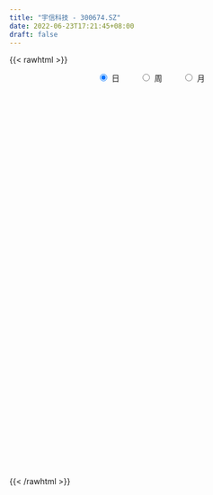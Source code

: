 ```yaml
---
title: "宇信科技 - 300674.SZ"
date: 2022-06-23T17:21:45+08:00
draft: false
---
```

{{< rawhtml >}}
    <div style="text-align: center">
        <label style="padding: 1rem;"><input style="margin-right: .5rem" type="radio" name="period" value="D" checked onclick="period_change(this)">日</label>
        <label style="padding: 1rem;"><input style="margin-right: .5rem" type="radio" name="period" value="W" onclick="period_change(this)">周</label>
        <label style="padding: 1rem;"><input style="margin-right: .5rem" type="radio" name="period" value="M" onclick="period_change(this)">月</label>
    </div>
    <div id="chart" style="height: 700px;"></div> 
    <script type="text/javascript">
        const D_v = [41658.54,35637.95,63258.04,40005.3,52014.11,33975.93,33274.07,42579.53,54390.4,47838.07,67995.6,35160.1,29117.08,40433.2,46330.49,40144.5,46258.5,53967.89,84198.23,58738.39,56931.62,84083.54,114918.71,169274.89,131624.83,98673.24,87222.84,75939.02,65121.58,120984.83,82956.19,94311.27,91687.19,249443.7,198650.21,157963.31,89508.38,60024.0,54165.92,76295.23,56187.77,54516.76,59619.23,124658.47,58387.0,65430.44,67812.0,45033.36,31706.04,51275.39,29235.1,36459.71,55299.98,44829.49,31072.03,35857.71,44738.74,58890.52,55325.21,55773.98,59080.24,52299.85,93713.38,69007.09,49327.51,36580.45,45149.6,42803.08,32347.52,54602.86,40960.87,23279.76,41909.45,52791.42,41604.77,31053.38,32568.29,46353.66,48019.17,48248.5,37775.01,27543.3,24254.32,25222.6,35636.64,35433.04,66581.81,37196.66,49390.0,28156.41,41031.99,29137.36,52023.18,39054.69,55457.09,44768.0,48899.87,39508.94,54674.2,36509.56,57876.05,70284.04,95162.84,63354.28,41466.53,24587.25,44555.7,63809.73,92693.45,58680.16,85619.03,84219.73,45095.93,30470.94,30518.74,28304.85,28953.66,33550.13,71738.55,46463.14,28232.41,99958.89,53555.24,48424.3,42616.15,36760.11,54073.79,32891.39,47257.14,32473.8,45894.11,37072.7,31617.2,23949.23,35355.77,39835.91,25809.4,39553.94,31740.21,40093.59,42884.02,57239.75,50030.48,48101.73,35181.28,34889.93,52651.24,51192.69,45208.21,26237.02,28882.43,21017.54,43864.81,44406.91,29881.47,26604.25,31327.48,44026.37,43978.0,60374.5,67555.97,53213.81,59035.8,31390.09,99003.8,59513.46,72230.78,54744.99,58167.41,34260.0,53327.93,43450.0,36295.11,49530.53,44844.77,63780.84,29756.32,40974.52,34368.37,30062.5,95356.7,57999.19,44793.4,46230.41,59055.77,42838.83,33527.91,66093.44,44140.72,40857.63,22928.01,15753.18,21694.49,17926.85,28233.77,26030.42,48741.59,34010.78,45185.93,34359.73,60517.99,34267.05,52742.34,35584.06,41173.94,53142.85,36284.37,35913.62,25107.34,35567.04,44042.26,22327.91,37628.39,112665.33,101063.23,54260.97,53111.64,48440.02,48539.02,39293.62,42957.96,124441.15,63790.06,42735.79,29099.41,35888.0,47006.02,39780.61,30096.75,34152.24,25235.42,27318.96,37207.87,31022.12,30805.42,18733.54,29405.06,26692.68,25742.28,30160.54,63593.28,29456.81,48952.05,47474.3,57601.2,57513.29,45589.08,92020.94,110570.87,215376.6,255851.75,154421.76,78697.34,151030.72,90171.11,84110.85,106524.22,85471.82,73471.61,45502.87,88476.76,144087.46,108445.14,110950.49,67940.77,81761.35,84979.47,74608.71,79066.92,45340.3,79606.55,88190.61,115817.69,76566.73,81785.81,57465.0,33802.26,44697.28,48712.0,71961.93,54560.07,62266.05,51438.96,65442.23,94124.53,95022.54,109777.02,114876.09,64029.87,62528.62,128629.51,91274.11,60658.0,64124.55,70008.58,60640.74,68202.13,78001.6,116734.46,61559.6,276735.28,143043.9,102089.09,90186.72,75555.7,105188.12,125681.7,68025.06,54462.21,358073.65,213817.03,152639.14,99283.61,86836.88,66470.85,89928.62,91320.84,73475.87,67466.29,38523.12,37723.98,129645.35,190014.76,339527.79,152001.47,135109.73,79951.63,108746.65,82265.92,87984.14,57013.84,47345.98,59698.44,53614.32,55971.2,75541.65,44246.83,65601.18,41788.86,73558.5,64877.0,87980.41,78510.67,65976.26,68606.3,38792.2,41183.31,111794.4,60787.27,134552.37,100389.36,81469.52,75442.13,116267.31,153328.08,179662.55,159689.42,121636.64,139435.3,220577.81,200419.24,126948.66,266636.08,142788.02,127324.94,101518.85,139259.24,77032.57,85938.46,98888.27,65648.35,62444.62,104320.39,93884.41,137770.99,114469.67,92523.34,107755.16,75401.64,198044.7,90121.96,161471.68,81878.29,116811.97,121745.39,217056.24,224364.5,200111.05,303930.73,367196.45,221570.91,310781.58,376122.02,252041.82,153115.15,215972.72,152037.5,322241.82,302644.63,198565.75,204951.15,210417.98,210890.3,230388.35,147246.21,178652.84,146543.76,150455.4,100200.4,246305.0,170603.91,223788.01,163759.43,129289.94,124664.61,107497.59,107627.43,132062.98,151140.94,104142.74,152599.21,83296.2,246714.65,161801.96,122922.24,125393.36,73208.4,87191.04,108102.34,108614.85,115066.12,100804.73,110249.07,99396.07,113111.32,126849.56,71462.33,87802.71,72357.48,70568.81,76646.48,81481.33,76052.63,89631.1,72935.93,145296.81,126788.51,195285.48,93905.28,104003.83,105837.56,83507.51,87214.57,61880.86,103326.29,57174.85,47483.55,62900.04,70130.24,58776.87,94171.25,62747.27,77840.28,85577.63,164416.81,117050.93,121537.5,71736.86,63728.73,108607.06,65703.73,45095.42,89484.48,62537.59,93324.79,72108.34,70309.62,60833.86,76934.3,68829.73,56100.55,53554.12,50711.45,105040.2,100553.87,60672.06,125510.71,61484.76,67379.95,61938.2,43964.4,68629.72,63078.31,119408.04,107553.57,91247.76,97253.2,77878.2,80549.0,86109.92]
const D_histogram = [0.0,-0.029994302,-0.1690451733,-0.2283771646,-0.3355821929,-0.3828072493,-0.3476084293,-0.3020059588,-0.156496587,-0.1343281179,0.0668619012,0.143007348,0.1530522593,0.1590818257,0.1759558785,0.1574981355,0.1443071415,0.0798966414,0.1620757269,0.1336222001,0.1537996488,0.2592093194,0.5944428743,1.0828770071,1.5231135258,1.6825913043,1.7304810856,1.6962315044,1.5069578415,1.4037803927,1.0102457014,0.8595664185,1.0578587469,0.7690140059,0.3713868625,-0.1146303054,-0.6564747816,-0.9960027042,-1.1388760463,-1.122877656,-1.1798031608,-1.1357257742,-1.0516763281,-0.8118414567,-0.6988746618,-0.6244448076,-0.7234282878,-0.7047334059,-0.7175911151,-0.8123716598,-0.832978884,-0.70839042,-0.5787611126,-0.418263386,-0.3639408594,-0.288202167,-0.3012710922,-0.19759982,-0.0819018474,-0.1170683966,-0.2351109444,-0.2337251393,-0.0715082259,-0.0714586654,-0.0490859214,-0.0986598707,-0.1853995865,-0.2630228867,-0.3257963338,-0.509246031,-0.5992880468,-0.5800255228,-0.5040661648,-0.3392438319,-0.3257020726,-0.2582524299,-0.1420926366,-0.0847688346,-0.0077836678,0.0889940918,0.0365481032,-0.0276285317,-0.0778615465,-0.1069715608,-0.0738472115,0.0241579062,0.224006752,0.323539917,0.2738317943,0.2461592293,0.1393757541,0.0425322079,-0.0335287746,-0.1346196457,-0.1009264932,-0.188506069,-0.1300962749,-0.0633588507,-0.0745279875,-0.0750598276,-0.193808081,-0.3136150141,-0.1628851094,0.0158646874,0.1281036245,0.1739719962,0.2960549548,0.4250098184,0.2435801857,0.0865233504,-0.0976370675,-0.2346639435,-0.3420885264,-0.3773228312,-0.3397137438,-0.2889157388,-0.2350464769,-0.181540408,-0.040032008,0.063153839,0.1061342606,0.2805535974,0.3916418876,0.4824846842,0.5464798916,0.5922381606,0.6515352641,0.6375054406,0.6412540232,0.6085389936,0.519473909,0.3960219479,0.2808366127,0.152618225,0.0487697866,-0.0976507764,-0.1460702238,-0.2661249434,-0.3373872217,-0.4367421701,-0.4160368981,-0.3591461531,-0.3672544644,-0.2316841315,-0.0981532432,-0.0160728495,0.1175615905,0.082230125,0.0709323225,0.0336474532,-0.0154950545,-0.056056543,-0.149612331,-0.1600958386,-0.1641836911,-0.1221928896,-0.1125940327,-0.1388606219,-0.0640218104,-0.0757317982,-0.1811075599,-0.2180009005,-0.1278532986,-0.1061029213,0.0461012621,0.1373322243,0.2886354824,0.3279644292,0.3881128273,0.3621844689,0.427066503,0.4136659267,0.3433008592,0.3722403172,0.4074496252,0.4731704889,0.4762723837,0.4905701022,0.4079092655,0.2997890265,0.4729807894,0.4926099523,0.4438316035,0.3460640917,0.3961497283,0.340734502,0.2117490842,-0.0668360766,-0.2495708316,-0.4290888761,-0.5215354692,-0.5335889996,-0.4965965758,-0.4386049308,-0.3452410172,-0.218497628,-0.0476226024,0.0482523023,0.2030254218,0.2961556965,0.3527505083,0.3628913407,0.3661695524,0.3475473901,0.3083626284,0.1676580308,0.0532795708,-0.0668034753,-0.1565732397,-0.2382349008,-0.2283041255,-0.2254210623,-0.1985129511,0.0179940537,0.0649786438,0.0841471924,0.0566047775,0.048324712,-0.0547718484,-0.1051927241,-0.1388598992,-0.3379960826,-0.5154020073,-0.6604169134,-0.717310361,-0.7366898241,-0.623923958,-0.5285477793,-0.4319118136,-0.3755818853,-0.2955577503,-0.246323565,-0.1507607163,-0.122723343,-0.1299033874,-0.1176412561,-0.0578299271,0.0115499462,0.0653949194,0.118018407,0.0966492629,0.1063840899,0.1380523801,0.1298010789,0.0973038318,0.040242477,0.032587479,-0.650235096,-1.0635555156,-1.1811197692,-1.1516799354,-1.087093235,-0.9835162498,-0.7980621731,-0.6247133531,-0.445555428,-0.2609218857,-0.1227837391,-0.0277695296,0.0672067539,0.1787252803,0.2777662351,0.3631615137,0.383007359,0.3668747291,0.3849987263,0.3761796392,0.3513544237,0.3578407529,0.3674806968,0.4013668964,0.4349954795,0.4593265188,0.4499806007,0.3992074741,0.356767321,0.3279816953,0.3251085088,0.3021484747,0.2498825697,0.1839713515,0.1080761458,0.0239118052,-0.0055565676,0.0320855333,0.1122974949,0.2096252152,0.2980610171,0.3398703529,0.3679958979,0.4196931216,0.4327202198,0.4115441772,0.3901621883,0.3350593752,0.2998746901,0.2240902516,0.1856711003,0.1773680134,0.1464906149,0.2418713447,0.2729907803,0.2494535921,0.2006202904,0.159094372,0.1539571309,0.058588746,0.0161920296,-0.0118772992,0.0471132089,0.0279215182,-0.0061456536,-0.0119987324,-0.0470586599,-0.0652945337,-0.0514589899,-0.0289787025,-0.054522947,-0.1016847544,-0.1150196068,-0.1400145529,-0.0602838637,-0.00255653,0.1034532084,0.1375677538,0.056871176,0.0436072847,0.0629939939,0.0519078299,-0.0103623027,-0.0567532695,-0.0919065927,-0.1071151068,-0.122182918,-0.0939745219,-0.0711766367,-0.0719481308,-0.0375102502,-0.0273959774,0.0065719149,-0.0024643823,-0.0035140192,-0.018001862,-0.0209667061,-0.0643691964,-0.0770884416,-0.0748389723,-0.0280550354,-0.0150967325,0.0423858015,0.0780784312,0.0795574254,0.076563886,0.0784075907,0.1059821883,0.1358719943,0.1519346658,0.1670769085,0.127499,0.1894247982,0.2110994309,0.1835918722,0.2188170299,0.1831646979,0.1498497546,0.1219574341,0.0437649136,-0.0045196683,-0.0602350236,-0.1271225145,-0.1410568487,-0.161592517,-0.1931172543,-0.19433728,-0.1377654114,-0.0878274269,-0.0731830365,-0.0595628654,-0.0937497859,-0.0269837747,0.018570662,0.0637159691,0.0550388973,0.07805044,0.0901834711,0.1527305561,0.2387820314,0.3294049972,0.4231354881,0.4886850846,0.4956453439,0.3737673147,0.4172656913,0.3020877904,0.2178865905,0.2016907099,0.1691581395,0.2310905292,0.1646635538,0.1013005817,0.0186980625,-0.0742285947,-0.1137024799,-0.2449800935,-0.3140392687,-0.4342153193,-0.447676558,-0.4799552136,-0.4727408216,-0.3226491694,-0.2547870609,-0.2299543905,-0.2647782271,-0.2496871076,-0.2679881151,-0.3094775524,-0.3077375507,-0.2757392852,-0.3196366283,-0.319367628,-0.3551580577,-0.3272630296,-0.2250678799,-0.1577283135,-0.1115770482,-0.1051219307,-0.1166264403,-0.1570259182,-0.2130605012,-0.2512211194,-0.2207224656,-0.1527524653,-0.1627902993,-0.2125284043,-0.2017333349,-0.1690577648,-0.1335681607,-0.1068052426,-0.0873097444,-0.0546851913,-0.0620040899,-0.0644776563,-0.0591703998,-0.0695512805,-0.0354556397,0.0273631905,0.0856844269,0.1526121338,0.1406676582,0.1178837641,0.041368373,0.0391146889,-0.0154815833,-0.0221303134,-0.0576779033,-0.0704150409,-0.0775994865,-0.0928754831,-0.1281650479,-0.1464150828,-0.2209795642,-0.2543144391,-0.2231042237,-0.2036201186,-0.0624931524,0.0078608447,0.0697166781,0.1164627774,0.152936968,0.1890086098,0.2091045086,0.2151043629,0.2331623066,0.2470891497,0.2443699319,0.2218683901,0.2214649177,0.229961238,0.1690377666,0.1586710116,0.1297580718,0.1108623142,0.1200428306,0.1626587444,0.2102248795,0.2253740683,0.2367660706,0.2248828399,0.1997978825,0.1468763013,0.1248954574,0.1308333982,0.1160083981,0.1314401681,0.121969923,0.100939089,0.0837455384,0.0715820939,0.0253934787,0.0132106133]
const D_fast = [0.0,-0.0374928775,-0.2188050422,-0.3352313246,-0.5263319011,-0.6692587698,-0.7209620571,-0.7508610764,-0.6444758513,-0.6558894117,-0.4379839173,-0.3260866335,-0.2777786574,-0.2319786345,-0.1711156122,-0.1501988213,-0.1273130299,-0.1717493697,-0.0490513525,-0.0440993293,0.0145280317,0.1847400321,0.6685843056,1.4277376901,2.2487525904,2.828878195,3.3093882476,3.6991965424,3.8866623399,4.1344299893,3.9934567233,4.0576690451,4.5204260603,4.4238348207,4.119054393,3.6043796488,2.8984164771,2.3098878785,1.8822955248,1.617574501,1.265698206,1.0258441492,0.8469745132,0.8838490205,0.8220971499,0.7404158022,0.4605752501,0.3030867805,0.1108312925,-0.1870421672,-0.4158941124,-0.4684032533,-0.4834642241,-0.4275323439,-0.4641950322,-0.4605068816,-0.5488935798,-0.4946222627,-0.3993997519,-0.4638334002,-0.6406536842,-0.6976991638,-0.553359307,-0.5711744128,-0.5610731491,-0.6353120662,-0.7684016785,-0.9117807004,-1.0560032309,-1.3667644359,-1.6066284634,-1.7323723201,-1.7824295033,-1.7024181283,-1.7703018872,-1.767415352,-1.6867787178,-1.6506471244,-1.5756078747,-1.4565815921,-1.4998905548,-1.5709743227,-1.6406727241,-1.6965256286,-1.6818630822,-1.577818488,-1.3219679542,-1.14154981,-1.1227999841,-1.0889327417,-1.1608722784,-1.2470827727,-1.3315259488,-1.4662717313,-1.4578102021,-1.5925162952,-1.5666305699,-1.5157328583,-1.5455339919,-1.564830789,-1.7320310627,-1.9302417492,-1.8202331219,-1.6375171533,-1.49325231,-1.4038909392,-1.207794242,-0.9725869238,-1.0931215101,-1.2285475078,-1.4371171925,-1.6328100544,-1.8257567689,-1.9553217816,-2.0026411301,-2.0240720598,-2.0289644172,-2.0208434502,-1.8893430522,-1.7703687455,-1.7008547587,-1.4562970226,-1.2472982604,-1.0358342928,-0.8352191125,-0.6414013033,-0.4192203839,-0.2738738471,-0.1098117588,0.00960796,0.0504113527,0.0259648786,-0.0190113034,-0.1090751349,-0.2007311267,-0.3715643838,-0.4565013871,-0.6430873425,-0.7986964262,-1.0072369171,-1.0905408696,-1.123436663,-1.2233585904,-1.1457092903,-1.0367167129,-0.9586545315,-0.795629694,-0.8104036281,-0.80396835,-0.832841356,-0.8858576273,-0.9404332516,-1.0713921224,-1.1218995896,-1.1670333649,-1.1555907858,-1.1741404371,-1.2351221817,-1.1762888228,-1.2069317602,-1.3575844119,-1.4489779776,-1.3907937003,-1.3955690534,-1.2318395545,-1.1062755362,-0.8828134075,-0.7614933533,-0.6043167485,-0.5396989897,-0.3680503298,-0.2780344244,-0.2625742771,-0.1405747398,-0.0035030255,0.1805104604,0.3026804512,0.4396206952,0.4589371748,0.4257641924,0.7172011528,0.8599828037,0.9221623558,0.910910867,1.0600339356,1.0898023349,1.013754188,0.7184600081,0.4733325452,0.1865422817,-0.0362881787,-0.181738959,-0.2688956791,-0.3205552669,-0.3135016075,-0.2413826253,-0.0824132504,0.02552473,0.2310542048,0.3982234036,0.5430058425,0.6438695101,0.73869011,0.8069547952,0.8448606905,0.7460706007,0.6450120334,0.5082281184,0.3793150441,0.2380946578,0.1909494017,0.1374771994,0.1147570728,0.335762591,0.3989918421,0.4391971888,0.4258059682,0.4296070807,0.3128175582,0.2360985014,0.1677163516,-0.1159188525,-0.422175279,-0.7322944134,-0.9685154513,-1.1720673705,-1.2152824938,-1.25204326,-1.2633852477,-1.3009507907,-1.2948160932,-1.3071627992,-1.2492901296,-1.2519335921,-1.2915894833,-1.3087376661,-1.2633838188,-1.191116459,-1.1209227559,-1.0387946666,-1.0360014949,-0.9996706454,-0.9334892602,-0.9092902917,-0.9174615808,-0.9644623164,-0.9639704446,-1.8093517936,-2.4885610921,-2.901405288,-3.1598854381,-3.3670720465,-3.5093741237,-3.5234355903,-3.5062651086,-3.4384960405,-3.3190929696,-3.2116507577,-3.1235789307,-3.0118009587,-2.8556011121,-2.6871185986,-2.5109329416,-2.3953352566,-2.3197492041,-2.2053755254,-2.1201497027,-2.0571363123,-1.9611897949,-1.8596796767,-1.725451753,-1.5830743,-1.4439116311,-1.340762399,-1.291733657,-1.2449819799,-1.1917721818,-1.1133682411,-1.0607911566,-1.0505864191,-1.0705047994,-1.1193809686,-1.197567358,-1.2284248726,-1.1827613884,-1.0744750531,-0.924741029,-0.7617899728,-0.6350130487,-0.5148885293,-0.3582680252,-0.2370608721,-0.1553508704,-0.0791923121,-0.0505302815,-0.0107462941,-0.0305081696,-0.0225095459,0.0135293706,0.0192746258,0.1751231918,0.2744903225,0.3133165323,0.3146383032,0.3128859778,0.3462380194,0.265516821,0.227168112,0.1961294585,0.2668982688,0.2546869576,0.2190833724,0.2102306105,0.163406018,0.1288465108,0.1298173071,0.1450529189,0.1058779377,0.0332949417,-0.0087948124,-0.0687933968,-0.0041336734,0.0529545277,0.1848275682,0.2533340521,0.1868552683,0.1844931981,0.2196284059,0.2215191993,0.156658491,0.0960792069,0.0379492355,-0.0040380554,-0.049651596,-0.0449368304,-0.0399331043,-0.0586916311,-0.0336313131,-0.0303660346,0.0052448363,-0.0044075564,-0.0063356981,-0.0253240064,-0.033530527,-0.0930253164,-0.125016672,-0.1414769457,-0.1017067677,-0.0925226479,-0.0244436636,0.0307685739,0.0521369244,0.0682843566,0.0897299589,0.1438001036,0.2076579082,0.2617042461,0.318615716,0.3109125575,0.4201945552,0.4946440456,0.513034455,0.6029638702,0.6131027127,0.6172502079,0.619847246,0.5525959539,0.503181455,0.4324073438,0.3337392243,0.2845406779,0.2236068803,0.1438028294,0.0939984838,0.1161289995,0.1441101272,0.1404587586,0.1391882133,0.0815638463,0.1415839138,0.1917810161,0.2528553154,0.257937968,0.3004621207,0.3351410195,0.4358707435,0.5816177267,0.7545919418,0.9541063047,1.1418271724,1.2726987677,1.2442625672,1.3920773666,1.3524214132,1.322691861,1.3569186579,1.3666756223,1.4863806443,1.4611195573,1.4230817307,1.3451537271,1.2336699212,1.165770416,0.973247779,0.8256787867,0.5969489063,0.4715685281,0.3193010691,0.2083302557,0.2777596155,0.2819249588,0.2492690316,0.1482506382,0.1009199808,0.0156219446,-0.1032368809,-0.1784312669,-0.2153678226,-0.3391743228,-0.4187472295,-0.5433271737,-0.5972479029,-0.5513197232,-0.5234122352,-0.5051552319,-0.524980597,-0.5656417168,-0.6452976742,-0.7545973825,-0.8555632806,-0.8802452432,-0.8504633592,-0.901198768,-1.0040689741,-1.0437072384,-1.0532961094,-1.0511985456,-1.0511369381,-1.053468876,-1.0345156207,-1.0573355419,-1.0759285223,-1.0854138658,-1.1131825666,-1.0879508356,-1.0182912079,-0.9385488647,-0.8334681244,-0.8102456854,-0.8035586386,-0.8697319364,-0.8622069483,-0.9206736163,-0.9328549247,-0.9828219905,-1.0131628883,-1.0397472056,-1.0782420729,-1.1455728997,-1.2004267053,-1.3302360778,-1.4271495624,-1.4517154029,-1.4831363275,-1.3576326493,-1.2853134411,-1.2060284381,-1.1301666445,-1.055458212,-0.9721344176,-0.8997623917,-0.8399864467,-0.7636379263,-0.6879387957,-0.6295655306,-0.5965999749,-0.5416372178,-0.4756505881,-0.4943146179,-0.4650136199,-0.4614870418,-0.4526672209,-0.4134759968,-0.3301953968,-0.2300730419,-0.158580336,-0.0879968161,-0.0436593368,-0.0187948236,-0.0349973295,-0.025754309,0.0128919813,0.0270690807,0.0753608927,0.0963831284,0.1005870666,0.1043299006,0.1100619797,0.0702217342,0.061341522]
const D_slow = [0.0,-0.0074985755,-0.0497598688,-0.10685416,-0.1907497082,-0.2864515205,-0.3733536278,-0.4488551176,-0.4879792643,-0.5215612938,-0.5048458185,-0.4690939815,-0.4308309167,-0.3910604602,-0.3470714906,-0.3076969568,-0.2716201714,-0.2516460111,-0.2111270793,-0.1777215293,-0.1392716171,-0.0744692873,0.0741414313,0.3448606831,0.7256390645,1.1462868906,1.578907162,2.0029650381,2.3797044985,2.7306495966,2.983211022,3.1981026266,3.4625673133,3.6548208148,3.7476675304,3.7190099541,3.5548912587,3.3058905827,3.0211715711,2.7404521571,2.4455013669,2.1615699233,1.8986508413,1.6956904771,1.5209718117,1.3648606098,1.1840035379,1.0078201864,0.8284224076,0.6253294926,0.4170847716,0.2399871667,0.0952968885,-0.009268958,-0.1002541728,-0.1723047146,-0.2476224876,-0.2970224426,-0.3174979045,-0.3467650036,-0.4055427398,-0.4639740246,-0.481851081,-0.4997157474,-0.5119872277,-0.5366521954,-0.583002092,-0.6487578137,-0.7302068971,-0.8575184049,-1.0073404166,-1.1523467973,-1.2783633385,-1.3631742965,-1.4445998146,-1.5091629221,-1.5446860812,-1.5658782899,-1.5678242068,-1.5455756839,-1.5364386581,-1.543345791,-1.5628111776,-1.5895540678,-1.6080158707,-1.6019763942,-1.5459747062,-1.4650897269,-1.3966317784,-1.335091971,-1.3002480325,-1.2896149805,-1.2979971742,-1.3316520856,-1.3568837089,-1.4040102262,-1.4365342949,-1.4523740076,-1.4710060045,-1.4897709614,-1.5382229816,-1.6166267352,-1.6573480125,-1.6533818407,-1.6213559345,-1.5778629355,-1.5038491968,-1.3975967422,-1.3367016958,-1.3150708582,-1.339480125,-1.3981461109,-1.4836682425,-1.5779989503,-1.6629273863,-1.735156321,-1.7939179402,-1.8393030422,-1.8493110442,-1.8335225845,-1.8069890193,-1.73685062,-1.6389401481,-1.518318977,-1.3816990041,-1.233639464,-1.0707556479,-0.9113792878,-0.751065782,-0.5989310336,-0.4690625563,-0.3700570693,-0.2998479162,-0.2616933599,-0.2495009133,-0.2739136074,-0.3104311633,-0.3769623991,-0.4613092046,-0.5704947471,-0.6745039716,-0.7642905099,-0.856104126,-0.9140251588,-0.9385634696,-0.942581682,-0.9131912844,-0.8926337531,-0.8749006725,-0.8664888092,-0.8703625728,-0.8843767086,-0.9217797913,-0.961803751,-1.0028496738,-1.0333978962,-1.0615464043,-1.0962615598,-1.1122670124,-1.131199962,-1.176476852,-1.2309770771,-1.2629404017,-1.2894661321,-1.2779408166,-1.2436077605,-1.1714488899,-1.0894577826,-0.9924295758,-0.9018834585,-0.7951168328,-0.6917003511,-0.6058751363,-0.512815057,-0.4109526507,-0.2926600285,-0.1735919326,-0.050949407,0.0510279094,0.125975166,0.2442203633,0.3673728514,0.4783307523,0.5648467752,0.6638842073,0.7490678328,0.8020051039,0.7852960847,0.7229033768,0.6156311578,0.4852472905,0.3518500406,0.2277008966,0.1180496639,0.0317394096,-0.0228849974,-0.034790648,-0.0227275724,0.0280287831,0.1020677072,0.1902553342,0.2809781694,0.3725205575,0.4594074051,0.5364980622,0.5784125699,0.5917324626,0.5750315937,0.5358882838,0.4763295586,0.4192535272,0.3628982617,0.3132700239,0.3177685373,0.3340131983,0.3550499964,0.3692011907,0.3812823687,0.3675894066,0.3412912256,0.3065762508,0.2220772301,0.0932267283,-0.0718775,-0.2512050903,-0.4353775463,-0.5913585358,-0.7234954807,-0.8314734341,-0.9253689054,-0.999258343,-1.0608392342,-1.0985294133,-1.1292102491,-1.1616860959,-1.1910964099,-1.2055538917,-1.2026664052,-1.1863176753,-1.1568130736,-1.1326507578,-1.1060547354,-1.0715416403,-1.0390913706,-1.0147654126,-1.0047047934,-0.9965579236,-1.1591166976,-1.4250055765,-1.7202855188,-2.0082055027,-2.2799788114,-2.5258578739,-2.7253734172,-2.8815517554,-2.9929406125,-3.0581710839,-3.0888670187,-3.0958094011,-3.0790077126,-3.0343263925,-2.9648848337,-2.8740944553,-2.7783426156,-2.6866239333,-2.5903742517,-2.4963293419,-2.408490736,-2.3190305478,-2.2271603735,-2.1268186494,-2.0180697796,-1.9032381499,-1.7907429997,-1.6909411312,-1.6017493009,-1.5197538771,-1.4384767499,-1.3629396312,-1.3004689888,-1.2544761509,-1.2274571145,-1.2214791632,-1.2228683051,-1.2148469217,-1.186772548,-1.1343662442,-1.0598509899,-0.9748834017,-0.8828844272,-0.7779611468,-0.6697810919,-0.5668950476,-0.4693545005,-0.3855896567,-0.3106209842,-0.2545984212,-0.2081806462,-0.1638386428,-0.1272159891,-0.0667481529,0.0014995422,0.0638629402,0.1140180128,0.1537916058,0.1922808885,0.206928075,0.2109760824,0.2080067576,0.2197850599,0.2267654394,0.225229026,0.2222293429,0.2104646779,0.1941410445,0.181276297,0.1740316214,0.1604008847,0.1349796961,0.1062247944,0.0712211561,0.0561501902,0.0555110577,0.0813743598,0.1157662983,0.1299840923,0.1408859135,0.1566344119,0.1696113694,0.1670207937,0.1528324764,0.1298558282,0.1030770515,0.072531322,0.0490376915,0.0312435323,0.0132564996,0.0038789371,-0.0029700572,-0.0013270785,-0.0019431741,-0.0028216789,-0.0073221444,-0.0125638209,-0.02865612,-0.0479282304,-0.0666379735,-0.0736517323,-0.0774259154,-0.0668294651,-0.0473098573,-0.0274205009,-0.0082795294,0.0113223682,0.0378179153,0.0717859139,0.1097695803,0.1515388075,0.1834135575,0.230769757,0.2835446147,0.3294425828,0.3841468403,0.4299380147,0.4674004534,0.4978898119,0.5088310403,0.5077011233,0.4926423674,0.4608617387,0.4255975266,0.3851993973,0.3369200837,0.2883357637,0.2538944109,0.2319375542,0.2136417951,0.1987510787,0.1753136322,0.1685676885,0.173210354,0.1891393463,0.2028990707,0.2224116807,0.2449575484,0.2831401874,0.3428356953,0.4251869446,0.5309708166,0.6531420878,0.7770534237,0.8704952524,0.9748116753,1.0503336229,1.1048052705,1.155227948,1.1975174828,1.2552901151,1.2964560036,1.321781149,1.3264556646,1.3078985159,1.2794728959,1.2182278726,1.1397180554,1.0311642256,0.9192450861,0.7992562827,0.6810710773,0.600408785,0.5367120197,0.4792234221,0.4130288653,0.3506070884,0.2836100596,0.2062406715,0.1293062839,0.0603714626,-0.0195376945,-0.0993796015,-0.1881691159,-0.2699848733,-0.3262518433,-0.3656839217,-0.3935781837,-0.4198586664,-0.4490152765,-0.488271756,-0.5415368813,-0.6043421612,-0.6595227776,-0.6977108939,-0.7384084687,-0.7915405698,-0.8419739035,-0.8842383447,-0.9176303849,-0.9443316955,-0.9661591316,-0.9798304294,-0.9953314519,-1.011450866,-1.026243466,-1.0436312861,-1.052495196,-1.0456543984,-1.0242332916,-0.9860802582,-0.9509133436,-0.9214424026,-0.9111003094,-0.9013216372,-0.905192033,-0.9107246113,-0.9251440872,-0.9427478474,-0.962147719,-0.9853665898,-1.0174078518,-1.0540116225,-1.1092565135,-1.1728351233,-1.2286111792,-1.2795162089,-1.295139497,-1.2931742858,-1.2757451163,-1.2466294219,-1.2083951799,-1.1611430275,-1.1088669003,-1.0550908096,-0.9968002329,-0.9350279455,-0.8739354625,-0.818468365,-0.7631021356,-0.7056118261,-0.6633523844,-0.6236846315,-0.5912451136,-0.563529535,-0.5335188274,-0.4928541413,-0.4402979214,-0.3839544043,-0.3247628867,-0.2685421767,-0.2185927061,-0.1818736308,-0.1506497664,-0.1179414169,-0.0889393173,-0.0560792753,-0.0255867946,-0.0003520223,0.0205843622,0.0384798857,0.0448282554,0.0481309087]
const D_data = [['2020-06-02', 43.19, 43.0, 42.66, 44.2],['2020-06-03', 43.0, 42.53, 42.0, 43.67],['2020-06-04', 41.5, 40.62, 40.08, 41.79],['2020-06-05', 40.56, 40.91, 40.1, 41.25],['2020-06-08', 41.2, 39.61, 39.55, 41.44],['2020-06-09', 39.79, 39.62, 39.2, 40.2],['2020-06-10', 39.75, 40.28, 39.12, 40.37],['2020-06-11', 40.39, 40.31, 39.82, 40.96],['2020-06-12', 39.39, 41.83, 39.21, 42.05],['2020-06-15', 41.76, 40.55, 40.52, 42.83],['2020-06-16', 41.12, 43.3, 40.62, 43.92],['2020-06-17', 42.84, 42.5, 42.02, 43.8],['2020-06-18', 42.79, 41.96, 41.4, 42.81],['2020-06-19', 41.81, 42.02, 41.49, 42.68],['2020-06-22', 42.02, 42.3, 41.75, 43.2],['2020-06-23', 42.01, 41.94, 41.6, 42.35],['2020-06-24', 41.79, 42.0, 41.73, 43.58],['2020-06-29', 42.6, 41.2, 41.05, 43.45],['2020-06-30', 41.11, 43.15, 41.11, 44.05],['2020-07-01', 43.5, 42.0, 41.35, 43.89],['2020-07-02', 42.25, 42.68, 41.61, 43.3],['2020-07-03', 43.09, 44.24, 41.7, 44.48],['2020-07-06', 45.7, 48.66, 45.12, 48.66],['2020-07-07', 50.6, 53.52, 49.18, 53.53],['2020-07-08', 52.37, 56.56, 51.43, 56.57],['2020-07-09', 55.55, 56.09, 54.6, 57.58],['2020-07-10', 55.3, 56.82, 54.3, 57.56],['2020-07-13', 56.3, 57.46, 54.8, 58.94],['2020-07-14', 57.46, 56.51, 54.5, 57.76],['2020-07-15', 57.0, 58.33, 56.8, 62.16],['2020-07-16', 59.61, 54.72, 54.45, 61.5],['2020-07-17', 56.3, 57.48, 54.99, 60.16],['2020-07-20', 59.73, 63.23, 58.2, 63.23],['2020-07-21', 69.55, 58.12, 57.18, 69.55],['2020-07-22', 52.31, 55.88, 52.31, 56.88],['2020-07-23', 53.8, 53.01, 50.68, 53.99],['2020-07-24', 52.3, 49.73, 49.65, 53.21],['2020-07-27', 50.32, 49.7, 48.89, 50.99],['2020-07-28', 50.35, 50.45, 49.42, 51.37],['2020-07-29', 50.48, 51.6, 50.03, 51.6],['2020-07-30', 51.6, 50.02, 50.0, 51.66],['2020-07-31', 50.44, 50.65, 50.05, 51.81],['2020-08-03', 51.46, 50.91, 50.2, 51.46],['2020-08-04', 51.92, 53.25, 51.92, 54.56],['2020-08-05', 52.49, 52.24, 51.6, 53.18],['2020-08-06', 53.1, 51.94, 50.57, 53.88],['2020-08-07', 51.8, 49.34, 48.67, 51.8],['2020-08-10', 49.04, 50.18, 49.0, 50.65],['2020-08-11', 50.69, 49.36, 49.02, 50.69],['2020-08-12', 49.0, 47.53, 46.66, 49.48],['2020-08-13', 47.45, 47.56, 46.79, 48.38],['2020-08-14', 47.6, 49.09, 47.45, 49.27],['2020-08-17', 49.96, 49.35, 49.1, 50.8],['2020-08-18', 49.4, 50.13, 48.8, 50.79],['2020-08-19', 50.68, 49.06, 48.71, 50.77],['2020-08-20', 48.88, 49.4, 47.82, 50.5],['2020-08-21', 49.89, 48.19, 47.6, 50.21],['2020-08-24', 48.25, 49.66, 47.33, 50.19],['2020-08-25', 50.0, 50.25, 49.3, 50.49],['2020-08-26', 50.49, 48.45, 48.33, 51.44],['2020-08-27', 48.5, 46.8, 46.01, 49.39],['2020-08-28', 46.95, 47.73, 46.1, 47.9],['2020-08-31', 48.25, 50.0, 48.25, 50.97],['2020-09-01', 49.0, 48.28, 47.82, 49.81],['2020-09-02', 48.28, 48.5, 47.05, 48.76],['2020-09-03', 48.77, 47.39, 47.21, 48.88],['2020-09-04', 46.5, 46.36, 45.7, 46.85],['2020-09-07', 46.48, 45.76, 45.3, 47.27],['2020-09-08', 45.81, 45.23, 44.23, 46.1],['2020-09-09', 44.6, 42.6, 42.15, 44.98],['2020-09-10', 43.28, 42.45, 42.3, 43.49],['2020-09-11', 42.67, 43.0, 41.41, 43.2],['2020-09-14', 43.03, 43.36, 42.3, 43.68],['2020-09-15', 44.01, 44.6, 43.72, 45.4],['2020-09-16', 44.34, 42.72, 42.53, 44.59],['2020-09-17', 42.77, 43.17, 42.38, 43.73],['2020-09-18', 43.35, 43.9, 42.61, 43.95],['2020-09-21', 44.87, 43.32, 43.21, 45.11],['2020-09-22', 42.79, 43.67, 42.44, 44.99],['2020-09-23', 43.94, 44.2, 42.77, 45.05],['2020-09-24', 43.69, 42.28, 42.0, 44.15],['2020-09-25', 42.6, 41.6, 41.39, 42.7],['2020-09-28', 41.99, 41.2, 41.09, 42.1],['2020-09-29', 41.59, 40.95, 40.89, 41.66],['2020-09-30', 41.1, 41.44, 40.65, 41.89],['2020-10-09', 42.3, 42.36, 41.71, 42.85],['2020-10-12', 43.5, 44.32, 43.5, 44.56],['2020-10-13', 44.05, 43.88, 43.3, 44.18],['2020-10-14', 43.95, 42.18, 41.9, 43.95],['2020-10-15', 41.97, 42.26, 41.66, 42.39],['2020-10-16', 42.26, 40.87, 40.66, 42.26],['2020-10-19', 41.3, 40.33, 40.1, 41.68],['2020-10-20', 40.33, 39.94, 39.08, 40.36],['2020-10-21', 40.16, 38.89, 38.66, 40.17],['2020-10-22', 39.12, 40.11, 39.12, 40.24],['2020-10-23', 40.16, 38.13, 38.05, 40.19],['2020-10-26', 38.2, 39.55, 37.61, 39.78],['2020-10-27', 39.45, 39.71, 38.81, 39.85],['2020-10-28', 39.58, 38.62, 37.65, 39.58],['2020-10-29', 38.07, 38.45, 37.71, 38.77],['2020-10-30', 38.44, 36.32, 36.3, 38.91],['2020-11-02', 36.5, 35.23, 34.6, 36.9],['2020-11-03', 35.36, 38.28, 35.03, 38.73],['2020-11-04', 38.5, 39.23, 37.85, 39.54],['2020-11-05', 39.8, 39.01, 38.46, 39.8],['2020-11-06', 39.48, 38.5, 38.15, 39.48],['2020-11-09', 39.14, 39.88, 38.5, 39.99],['2020-11-10', 39.99, 40.73, 38.83, 40.8],['2020-11-11', 40.51, 36.77, 36.25, 40.51],['2020-11-12', 36.92, 36.1, 35.67, 38.25],['2020-11-13', 35.96, 34.64, 34.33, 36.08],['2020-11-16', 35.0, 34.03, 33.49, 35.0],['2020-11-17', 34.09, 33.3, 33.06, 34.16],['2020-11-18', 33.14, 33.31, 33.14, 33.95],['2020-11-19', 33.32, 33.71, 32.77, 33.85],['2020-11-20', 33.75, 33.62, 33.26, 33.94],['2020-11-23', 33.41, 33.48, 32.85, 33.7],['2020-11-24', 33.5, 33.34, 33.29, 33.94],['2020-11-25', 33.35, 34.62, 33.0, 35.35],['2020-11-26', 34.55, 34.55, 33.82, 34.95],['2020-11-27', 34.5, 34.0, 33.58, 34.5],['2020-11-30', 33.99, 36.14, 33.67, 37.65],['2020-12-01', 36.18, 36.15, 35.77, 36.4],['2020-12-02', 35.95, 36.57, 35.72, 36.99],['2020-12-03', 36.7, 36.86, 36.3, 37.98],['2020-12-04', 36.62, 37.2, 36.33, 37.5],['2020-12-07', 36.95, 37.99, 36.6, 38.35],['2020-12-08', 37.8, 37.57, 37.57, 38.62],['2020-12-09', 38.0, 38.16, 37.51, 38.96],['2020-12-10', 37.98, 38.03, 37.8, 38.76],['2020-12-11', 37.96, 37.37, 36.61, 38.35],['2020-12-14', 37.55, 36.67, 36.18, 37.69],['2020-12-15', 36.95, 36.35, 36.01, 36.95],['2020-12-16', 36.51, 35.66, 35.53, 36.69],['2020-12-17', 35.67, 35.38, 34.84, 35.82],['2020-12-18', 35.38, 34.11, 34.0, 35.65],['2020-12-21', 34.1, 34.67, 33.13, 34.95],['2020-12-22', 34.6, 33.1, 32.97, 34.6],['2020-12-23', 32.95, 32.89, 32.5, 33.4],['2020-12-24', 32.83, 31.69, 31.5, 33.17],['2020-12-25', 31.69, 32.55, 31.1, 32.81],['2020-12-28', 32.22, 32.8, 30.81, 32.85],['2020-12-29', 32.3, 31.71, 31.6, 33.47],['2020-12-30', 31.59, 33.49, 31.36, 33.77],['2020-12-31', 33.49, 33.93, 33.18, 34.65],['2021-01-04', 34.27, 33.69, 33.45, 34.38],['2021-01-05', 33.6, 34.83, 33.2, 34.99],['2021-01-06', 34.75, 32.93, 32.83, 34.75],['2021-01-07', 33.0, 33.04, 31.5, 33.19],['2021-01-08', 32.63, 32.5, 32.5, 33.86],['2021-01-11', 32.99, 32.0, 31.71, 33.84],['2021-01-12', 32.35, 31.71, 31.33, 32.5],['2021-01-13', 31.4, 30.47, 30.18, 31.67],['2021-01-14', 30.59, 30.97, 30.23, 31.86],['2021-01-15', 31.03, 30.74, 30.44, 31.5],['2021-01-18', 30.31, 31.16, 30.31, 31.3],['2021-01-19', 31.11, 30.65, 30.55, 31.64],['2021-01-20', 30.71, 29.9, 29.6, 31.01],['2021-01-21', 29.8, 31.06, 29.75, 31.19],['2021-01-22', 30.8, 29.93, 28.91, 30.8],['2021-01-25', 29.5, 28.17, 28.12, 29.82],['2021-01-26', 28.48, 28.31, 27.24, 28.67],['2021-01-27', 28.2, 29.73, 27.98, 29.89],['2021-01-28', 29.31, 28.9, 28.64, 30.2],['2021-01-29', 30.18, 30.8, 28.7, 30.88],['2021-02-01', 30.5, 30.59, 30.1, 31.37],['2021-02-02', 31.0, 32.0, 30.6, 32.28],['2021-02-03', 32.27, 31.2, 30.65, 32.35],['2021-02-04', 31.3, 31.87, 30.15, 32.23],['2021-02-05', 32.13, 31.05, 31.0, 32.55],['2021-02-08', 31.05, 32.49, 30.81, 32.94],['2021-02-09', 32.5, 31.88, 31.62, 32.98],['2021-02-10', 31.8, 31.15, 31.02, 32.13],['2021-02-18', 31.5, 32.49, 31.5, 33.4],['2021-02-19', 32.25, 32.99, 31.92, 33.19],['2021-02-22', 33.0, 33.95, 32.96, 34.88],['2021-02-23', 33.56, 33.7, 33.0, 33.97],['2021-02-24', 33.92, 34.26, 33.39, 34.45],['2021-02-25', 34.29, 33.22, 33.18, 34.5],['2021-02-26', 32.53, 32.68, 32.06, 33.45],['2021-03-01', 33.39, 36.72, 33.39, 37.18],['2021-03-02', 36.5, 35.75, 35.53, 37.81],['2021-03-03', 35.69, 35.25, 35.1, 36.26],['2021-03-04', 35.61, 34.63, 34.57, 35.73],['2021-03-05', 34.18, 36.74, 34.07, 36.9],['2021-03-08', 36.77, 35.8, 35.35, 37.35],['2021-03-09', 35.51, 34.71, 34.41, 35.88],['2021-03-10', 35.3, 31.9, 31.05, 35.6],['2021-03-11', 31.36, 31.83, 30.8, 32.12],['2021-03-12', 31.8, 30.71, 30.58, 32.26],['2021-03-15', 30.85, 30.76, 30.26, 31.5],['2021-03-16', 30.87, 31.12, 30.6, 31.27],['2021-03-17', 31.04, 31.43, 30.72, 32.1],['2021-03-18', 31.51, 31.6, 31.2, 32.05],['2021-03-19', 31.21, 32.15, 31.02, 32.35],['2021-03-22', 32.19, 32.94, 31.65, 33.18],['2021-03-23', 32.7, 34.19, 32.34, 34.58],['2021-03-24', 33.98, 33.97, 33.78, 34.5],['2021-03-25', 33.89, 35.49, 33.8, 36.22],['2021-03-26', 35.38, 35.6, 34.98, 35.86],['2021-03-29', 36.26, 35.83, 35.6, 37.58],['2021-03-30', 35.89, 35.75, 35.36, 36.19],['2021-03-31', 36.0, 36.04, 35.95, 37.12],['2021-04-01', 36.17, 36.07, 36.0, 37.5],['2021-04-02', 36.48, 35.99, 35.6, 36.96],['2021-04-06', 34.78, 34.5, 34.22, 35.14],['2021-04-07', 34.47, 34.31, 33.96, 34.75],['2021-04-08', 34.1, 33.68, 33.6, 34.47],['2021-04-09', 33.56, 33.48, 33.24, 34.18],['2021-04-12', 33.7, 33.03, 32.86, 34.2],['2021-04-13', 32.95, 33.86, 32.73, 34.56],['2021-04-14', 33.95, 33.68, 33.19, 34.0],['2021-04-15', 33.41, 33.94, 33.11, 34.88],['2021-04-16', 34.01, 36.95, 34.0, 37.61],['2021-04-19', 36.69, 35.62, 35.43, 36.86],['2021-04-20', 35.59, 35.56, 35.03, 35.99],['2021-04-21', 35.58, 35.06, 34.96, 36.15],['2021-04-22', 34.95, 35.3, 34.42, 35.77],['2021-04-23', 35.03, 33.86, 33.71, 35.19],['2021-04-26', 34.06, 34.09, 33.69, 34.63],['2021-04-27', 34.25, 34.02, 33.53, 34.78],['2021-04-28', 32.5, 31.16, 29.0, 32.5],['2021-04-29', 30.73, 30.09, 30.03, 31.38],['2021-04-30', 29.97, 29.15, 29.08, 30.23],['2021-05-06', 29.1, 29.13, 28.85, 29.6],['2021-05-07', 29.19, 28.76, 28.7, 29.39],['2021-05-10', 29.18, 30.05, 28.87, 30.14],['2021-05-11', 30.07, 29.84, 29.53, 30.78],['2021-05-12', 29.54, 29.88, 29.41, 30.28],['2021-05-13', 29.7, 29.34, 29.0, 29.97],['2021-05-14', 29.5, 29.6, 29.2, 29.89],['2021-05-17', 29.32, 29.2, 28.85, 29.49],['2021-05-18', 29.13, 29.86, 28.88, 30.33],['2021-05-19', 29.5, 29.08, 28.93, 29.5],['2021-05-20', 28.96, 28.43, 28.18, 29.03],['2021-05-21', 28.46, 28.42, 28.28, 28.87],['2021-05-24', 28.48, 28.97, 28.45, 29.38],['2021-05-25', 29.36, 29.25, 28.77, 29.48],['2021-05-26', 29.21, 29.25, 29.18, 29.67],['2021-05-27', 29.3, 29.43, 29.08, 29.47],['2021-05-28', 29.33, 28.51, 28.02, 29.39],['2021-05-31', 28.07, 28.79, 28.07, 28.83],['2021-06-01', 29.03, 29.12, 28.59, 29.38],['2021-06-02', 29.13, 28.64, 28.6, 29.58],['2021-06-03', 28.63, 28.17, 28.06, 29.04],['2021-06-04', 28.16, 27.53, 27.31, 28.29],['2021-06-07', 27.53, 27.86, 27.32, 28.09],['2021-06-08', 17.3, 17.12, 16.82, 17.59],['2021-06-09', 17.18, 16.65, 16.57, 17.18],['2021-06-10', 16.8, 17.79, 16.7, 17.8],['2021-06-11', 18.0, 18.19, 17.65, 19.06],['2021-06-15', 18.3, 17.68, 17.12, 18.3],['2021-06-16', 17.43, 17.45, 17.17, 17.98],['2021-06-17', 17.88, 18.17, 17.79, 18.96],['2021-06-18', 18.17, 18.02, 17.7, 18.33],['2021-06-21', 17.78, 18.2, 17.68, 18.34],['2021-06-22', 18.33, 18.54, 18.33, 18.9],['2021-06-23', 18.49, 18.24, 18.14, 18.5],['2021-06-24', 18.2, 17.83, 17.66, 18.2],['2021-06-25', 17.84, 17.92, 17.63, 18.12],['2021-06-28', 17.92, 18.35, 17.64, 18.75],['2021-06-29', 18.3, 18.52, 18.27, 18.96],['2021-06-30', 18.56, 18.69, 18.36, 18.9],['2021-07-01', 18.86, 18.05, 17.86, 19.0],['2021-07-02', 17.78, 17.52, 17.4, 17.98],['2021-07-05', 17.65, 17.88, 17.61, 18.25],['2021-07-06', 17.81, 17.51, 17.21, 17.94],['2021-07-07', 17.37, 17.16, 17.08, 17.4],['2021-07-08', 17.25, 17.45, 17.02, 17.62],['2021-07-09', 17.58, 17.5, 17.1, 17.58],['2021-07-12', 17.63, 17.92, 17.55, 18.1],['2021-07-13', 17.98, 18.14, 17.63, 18.23],['2021-07-14', 18.2, 18.26, 17.86, 18.85],['2021-07-15', 18.11, 17.98, 17.75, 18.24],['2021-07-16', 17.95, 17.39, 17.38, 18.1],['2021-07-19', 17.5, 17.31, 17.04, 17.5],['2021-07-20', 17.2, 17.34, 17.11, 17.46],['2021-07-21', 17.33, 17.63, 17.29, 17.76],['2021-07-22', 17.64, 17.36, 17.3, 17.71],['2021-07-23', 17.36, 16.82, 16.8, 17.39],['2021-07-26', 16.89, 16.32, 16.24, 17.1],['2021-07-27', 16.26, 15.75, 15.67, 16.59],['2021-07-28', 15.41, 15.09, 15.06, 15.7],['2021-07-29', 15.33, 15.3, 14.87, 15.5],['2021-07-30', 15.3, 16.0, 15.02, 16.78],['2021-08-02', 16.48, 16.74, 16.07, 17.0],['2021-08-03', 16.53, 17.4, 16.53, 17.56],['2021-08-04', 17.5, 17.84, 17.01, 18.08],['2021-08-05', 17.83, 17.72, 17.51, 17.95],['2021-08-06', 17.87, 17.89, 17.54, 18.19],['2021-08-09', 17.9, 18.6, 17.66, 18.79],['2021-08-10', 18.4, 18.53, 18.3, 18.8],['2021-08-11', 18.46, 18.33, 18.27, 18.71],['2021-08-12', 18.32, 18.46, 18.32, 18.88],['2021-08-13', 18.51, 18.06, 17.8, 18.51],['2021-08-16', 18.07, 18.27, 17.92, 18.78],['2021-08-17', 18.59, 17.63, 17.52, 18.59],['2021-08-18', 17.75, 17.92, 17.18, 18.08],['2021-08-19', 17.88, 18.29, 17.77, 18.86],['2021-08-20', 18.17, 18.01, 17.89, 18.5],['2021-08-23', 18.01, 19.91, 18.01, 20.25],['2021-08-24', 19.93, 19.65, 19.5, 20.5],['2021-08-25', 19.73, 19.2, 19.1, 19.78],['2021-08-26', 19.16, 18.88, 18.88, 19.34],['2021-08-27', 18.81, 18.89, 18.68, 19.15],['2021-08-30', 18.95, 19.37, 18.93, 19.63],['2021-08-31', 19.26, 18.08, 17.9, 19.26],['2021-09-01', 17.98, 18.43, 17.81, 18.49],['2021-09-02', 18.41, 18.45, 18.05, 18.64],['2021-09-03', 20.5, 19.67, 19.65, 22.14],['2021-09-06', 19.09, 18.86, 18.8, 19.51],['2021-09-07', 18.6, 18.57, 18.43, 19.27],['2021-09-08', 18.59, 18.84, 18.31, 18.95],['2021-09-09', 18.68, 18.37, 18.35, 18.71],['2021-09-10', 18.38, 18.42, 18.15, 18.6],['2021-09-13', 18.5, 18.79, 18.24, 19.02],['2021-09-14', 18.69, 18.99, 18.68, 19.35],['2021-09-15', 18.91, 18.37, 18.33, 18.95],['2021-09-16', 18.38, 17.86, 17.75, 18.67],['2021-09-17', 17.86, 18.05, 17.68, 18.08],['2021-09-22', 17.54, 17.71, 17.54, 17.95],['2021-09-23', 17.83, 19.1, 17.83, 19.26],['2021-09-24', 19.5, 19.18, 18.83, 20.09],['2021-09-27', 19.85, 20.28, 19.79, 21.0],['2021-09-28', 19.7, 19.87, 19.13, 20.35],['2021-09-29', 19.67, 18.4, 18.4, 19.68],['2021-09-30', 18.6, 19.05, 18.15, 19.16],['2021-10-08', 19.3, 19.54, 19.04, 19.98],['2021-10-11', 19.4, 19.25, 19.08, 19.61],['2021-10-12', 19.25, 18.45, 18.2, 19.34],['2021-10-13', 18.5, 18.35, 18.04, 18.57],['2021-10-14', 18.35, 18.23, 17.98, 18.59],['2021-10-15', 18.35, 18.28, 18.07, 18.58],['2021-10-18', 18.3, 18.12, 17.75, 18.53],['2021-10-19', 18.2, 18.62, 18.12, 18.86],['2021-10-20', 18.77, 18.63, 18.57, 19.34],['2021-10-21', 18.4, 18.34, 18.26, 18.74],['2021-10-22', 18.3, 18.83, 18.14, 19.07],['2021-10-25', 18.7, 18.62, 18.38, 18.9],['2021-10-26', 18.7, 19.03, 18.41, 19.2],['2021-10-27', 18.9, 18.56, 18.06, 18.92],['2021-10-28', 18.32, 18.63, 17.7, 19.13],['2021-10-29', 18.18, 18.41, 18.06, 19.08],['2021-11-01', 18.23, 18.49, 18.15, 18.72],['2021-11-02', 18.46, 17.82, 17.72, 18.58],['2021-11-03', 17.76, 17.99, 17.75, 18.41],['2021-11-04', 17.94, 18.08, 17.84, 18.2],['2021-11-05', 18.02, 18.72, 18.0, 18.97],['2021-11-08', 18.61, 18.43, 18.21, 18.72],['2021-11-09', 18.45, 19.18, 18.44, 19.26],['2021-11-10', 19.5, 19.2, 18.97, 19.78],['2021-11-11', 19.12, 18.93, 18.86, 19.2],['2021-11-12', 18.84, 18.93, 18.65, 19.09],['2021-11-15', 18.94, 19.05, 18.85, 19.44],['2021-11-16', 19.02, 19.53, 18.91, 19.75],['2021-11-17', 19.68, 19.82, 19.45, 20.42],['2021-11-18', 19.79, 19.9, 19.57, 20.3],['2021-11-19', 20.01, 20.12, 19.9, 20.42],['2021-11-22', 19.73, 19.51, 19.16, 19.81],['2021-11-23', 19.48, 21.0, 19.32, 21.09],['2021-11-24', 20.6, 20.92, 20.24, 21.01],['2021-11-25', 20.9, 20.49, 20.42, 21.55],['2021-11-26', 20.37, 21.51, 20.32, 22.54],['2021-11-29', 20.88, 20.84, 20.66, 21.49],['2021-11-30', 20.9, 20.88, 20.71, 21.5],['2021-12-01', 20.87, 20.96, 20.8, 21.45],['2021-12-02', 20.91, 20.18, 20.13, 21.15],['2021-12-03', 20.32, 20.3, 20.17, 20.95],['2021-12-06', 20.35, 19.97, 19.8, 20.75],['2021-12-07', 20.05, 19.49, 19.33, 20.18],['2021-12-08', 19.59, 19.89, 19.46, 19.95],['2021-12-09', 19.94, 19.65, 19.6, 19.94],['2021-12-10', 19.64, 19.28, 19.18, 19.64],['2021-12-13', 19.41, 19.46, 19.18, 19.81],['2021-12-14', 19.47, 20.24, 19.3, 20.28],['2021-12-15', 20.3, 20.39, 20.06, 20.7],['2021-12-16', 20.38, 20.09, 19.97, 20.53],['2021-12-17', 20.1, 20.13, 19.82, 20.6],['2021-12-20', 19.9, 19.44, 19.44, 19.94],['2021-12-21', 19.4, 20.77, 19.38, 21.15],['2021-12-22', 20.87, 20.83, 20.52, 20.96],['2021-12-23', 21.4, 21.13, 20.73, 22.15],['2021-12-24', 21.0, 20.63, 20.46, 21.05],['2021-12-27', 20.58, 21.15, 20.58, 21.88],['2021-12-28', 21.33, 21.21, 20.9, 21.69],['2021-12-29', 21.23, 22.18, 21.17, 22.49],['2021-12-30', 21.95, 23.08, 21.93, 23.5],['2021-12-31', 22.9, 23.9, 22.65, 24.48],['2022-01-04', 24.0, 24.81, 23.55, 25.5],['2022-01-05', 24.93, 25.34, 24.93, 26.65],['2022-01-06', 24.95, 25.3, 24.32, 25.73],['2022-01-07', 25.78, 23.84, 23.66, 25.87],['2022-01-10', 24.21, 26.15, 23.69, 27.0],['2022-01-11', 25.79, 24.4, 24.09, 25.98],['2022-01-12', 24.37, 24.61, 24.01, 24.95],['2022-01-13', 24.75, 25.52, 24.42, 25.98],['2022-01-14', 25.3, 25.5, 24.8, 25.8],['2022-01-17', 26.5, 27.1, 25.86, 27.92],['2022-01-18', 27.48, 25.82, 25.4, 27.77],['2022-01-19', 25.82, 25.8, 25.11, 26.34],['2022-01-20', 25.45, 25.4, 24.66, 26.34],['2022-01-21', 25.45, 24.96, 24.57, 26.43],['2022-01-24', 24.4, 25.38, 24.16, 26.43],['2022-01-25', 25.5, 23.8, 23.6, 25.58],['2022-01-26', 23.94, 23.98, 23.36, 24.8],['2022-01-27', 23.9, 22.68, 22.43, 23.96],['2022-01-28', 22.9, 23.44, 22.9, 23.83],['2022-02-07', 23.32, 22.83, 22.47, 23.57],['2022-02-08', 23.1, 22.98, 22.17, 23.23],['2022-02-09', 23.5, 24.97, 22.98, 25.12],['2022-02-10', 24.68, 24.38, 24.25, 25.54],['2022-02-11', 24.25, 23.97, 23.88, 25.29],['2022-02-14', 23.29, 23.06, 22.62, 23.76],['2022-02-15', 22.99, 23.48, 22.63, 23.68],['2022-02-16', 23.95, 22.89, 22.64, 24.14],['2022-02-17', 22.68, 22.24, 22.16, 23.03],['2022-02-18', 22.15, 22.45, 21.64, 22.49],['2022-02-21', 22.4, 22.7, 22.3, 23.15],['2022-02-22', 22.29, 21.48, 21.24, 22.45],['2022-02-23', 21.5, 21.65, 21.4, 22.02],['2022-02-24', 21.45, 20.81, 20.38, 21.5],['2022-02-25', 21.06, 21.28, 20.87, 21.55],['2022-02-28', 22.65, 22.3, 20.76, 22.88],['2022-03-01', 21.84, 22.12, 21.79, 22.7],['2022-03-02', 21.92, 22.0, 21.73, 22.68],['2022-03-03', 22.17, 21.5, 21.17, 22.22],['2022-03-04', 21.29, 21.11, 20.88, 21.5],['2022-03-07', 21.11, 20.43, 20.25, 21.12],['2022-03-08', 20.46, 19.75, 19.62, 20.66],['2022-03-09', 19.69, 19.45, 18.68, 19.94],['2022-03-10', 20.08, 20.01, 19.84, 20.67],['2022-03-11', 19.65, 20.5, 19.5, 20.59],['2022-03-14', 20.28, 19.45, 19.45, 20.5],['2022-03-15', 19.4, 18.53, 18.53, 19.71],['2022-03-16', 18.87, 18.9, 17.9, 19.03],['2022-03-17', 19.06, 19.02, 18.82, 19.41],['2022-03-18', 19.0, 18.99, 18.55, 19.04],['2022-03-21', 19.02, 18.82, 18.64, 19.12],['2022-03-22', 18.73, 18.64, 18.56, 18.94],['2022-03-23', 18.65, 18.75, 18.03, 18.95],['2022-03-24', 18.65, 18.13, 18.1, 18.7],['2022-03-25', 18.68, 17.97, 17.97, 18.83],['2022-03-28', 17.5, 17.88, 17.49, 18.22],['2022-03-29', 17.87, 17.47, 17.4, 17.99],['2022-03-30', 17.55, 17.9, 17.55, 17.99],['2022-03-31', 17.92, 18.37, 17.61, 18.58],['2022-04-01', 18.55, 18.54, 18.19, 18.99],['2022-04-06', 18.77, 18.94, 18.63, 19.69],['2022-04-07', 18.54, 18.08, 18.05, 19.17],['2022-04-08', 18.25, 17.82, 17.63, 18.28],['2022-04-11', 17.59, 16.81, 16.79, 17.83],['2022-04-12', 16.82, 17.43, 16.61, 17.48],['2022-04-13', 17.21, 16.5, 16.49, 17.27],['2022-04-14', 16.73, 16.79, 16.56, 16.87],['2022-04-15', 16.53, 16.15, 15.92, 16.59],['2022-04-18', 15.92, 16.12, 15.6, 16.26],['2022-04-19', 16.1, 15.94, 15.75, 16.27],['2022-04-20', 16.09, 15.57, 15.54, 16.42],['2022-04-21', 15.3, 14.95, 14.93, 15.75],['2022-04-22', 14.97, 14.76, 14.7, 15.08],['2022-04-25', 14.5, 13.5, 13.5, 14.57],['2022-04-26', 13.56, 13.37, 13.28, 13.79],['2022-04-27', 13.13, 13.81, 12.96, 13.82],['2022-04-28', 13.81, 13.45, 13.3, 13.83],['2022-04-29', 13.99, 15.12, 13.65, 15.15],['2022-05-05', 14.72, 14.6, 14.5, 14.93],['2022-05-06', 14.2, 14.7, 14.08, 15.3],['2022-05-09', 14.5, 14.7, 14.41, 14.86],['2022-05-10', 14.5, 14.73, 14.32, 14.84],['2022-05-11', 14.73, 14.89, 14.67, 15.29],['2022-05-12', 14.8, 14.84, 14.64, 15.12],['2022-05-13', 14.9, 14.75, 14.66, 15.04],['2022-05-16', 14.8, 15.0, 14.67, 15.24],['2022-05-17', 14.96, 15.09, 14.72, 15.11],['2022-05-18', 15.4, 14.98, 14.91, 15.62],['2022-05-19', 14.53, 14.73, 14.53, 14.8],['2022-05-20', 14.73, 15.01, 14.7, 15.05],['2022-05-23', 15.08, 15.22, 14.97, 15.38],['2022-05-24', 15.3, 14.27, 14.25, 15.3],['2022-05-25', 14.39, 14.75, 14.39, 14.78],['2022-05-26', 14.7, 14.44, 14.21, 14.71],['2022-05-27', 14.5, 14.45, 14.3, 14.77],['2022-05-30', 14.45, 14.79, 14.35, 14.83],['2022-05-31', 14.75, 15.39, 14.66, 15.47],['2022-06-01', 15.29, 15.78, 15.22, 15.92],['2022-06-02', 15.7, 15.66, 15.39, 15.72],['2022-06-06', 15.66, 15.82, 15.53, 16.0],['2022-06-07', 15.8, 15.67, 15.49, 15.91],['2022-06-08', 15.66, 15.54, 15.28, 15.86],['2022-06-09', 15.48, 15.09, 15.04, 15.5],['2022-06-10', 15.1, 15.36, 14.94, 15.41],['2022-06-13', 15.19, 15.75, 15.1, 15.81],['2022-06-14', 15.63, 15.55, 15.04, 15.63],['2022-06-15', 15.59, 16.02, 15.54, 16.45],['2022-06-16', 16.02, 15.82, 15.7, 16.35],['2022-06-17', 15.7, 15.68, 15.26, 15.73],['2022-06-20', 15.78, 15.7, 15.36, 15.79],['2022-06-21', 15.84, 15.75, 15.43, 16.03],['2022-06-22', 15.84, 15.21, 15.2, 15.84],['2022-06-23', 15.31, 15.5, 14.98, 15.53]]
const W_v = [516.34,6457.27,433271.01,947906.1299999999,891347.7899999999,574797.73,617342.3100000001,812999.98,313954.94,803768.4299999999,1009379.3099999999,955851.3200000001,569407.22,461936.73,623965.6,789879.4299999999,755728.11,546544.8199999999,318281.08,284489.7,272142.78,185866.9,155390.47,177580.87,75397.67,169904.78,120173.44,221594.97,618979.5299999999,435950.32,330931.58,333079.66,278760.15,186852.68,119389.92,354048.27,376729.1899999999,344138.2,368636.02,259252.56,399411.3200000001,245281.45,280093.11,504829.04,356526.94,336047.63,35234.83,128186.75,194666.27,126115.76,301715.41,129525.64,104499.35,128799.78,126700.17,102656.67,202862.41,157116.64,90395.08,177008.95,495944.1899999999,530974.52,229686.16,258678.26,351807.65,362399.75,403670.8700000001,221099.81,145863.88,141028.64,194689.16,175300.39,174352.55,320550.35,252284.46,133899.72,186854.49,485069.8099999999,365668.39,206570.18,247023.4300000001,216234.04,220544.05,132733.49,337919.67,601714.51,439312.89,787252.7899999999,301189.68,375907.14,193709.6,211797.95,281369.8,293778.03,193994.09,199927.31,207939.64,85113.56,35433.04,222356.87,220440.32,237468.62,294854.94,345358.07,218610.19,208937.89,281314.69,212590.23,167830.81,180081.16,190553.24,210179.09,168053.16,206310.6,310199.47,278916.64,133073.04,94375.3,198942.55,303435.47,227458.53,106536.3,188328.45,224285.38,150448.18,252230.93,305414.88,313218.58,64987.41,176271.04,145087.91,175593.84,240997.65,719409.24,474320.93,395081.37,519900.62,365756.75,441967.39,256638.47,327831.84,446234.14,414694.75,385138.53,687610.6899999999,711430.74,619047.51,360714.74,357384.09,706590.62,108746.65,334308.32,294975.18,346715.44,326352.47,452640.65,730584.0,954017.0900000001,587923.6199999999,417240.09,546403.5700000001,606918.27,880089.1499999999,1203479.6699999999,1149289.21,1238821.3300000001,913721.46,891352.72,632839.0,623242.0699999999,730040.61,519779.08,521068.35,388856.81,510704.98,393194.59,441766.79,296465.55,484753.24,238588.43,354871.8,387764.8199999999,316252.56,316977.58,360278.02,449917.4,341790.32]
const W_histogram = [0.0,0.5673390313,1.4375432407,2.0491849063,2.0516832265,1.679700488,1.4332872339,1.0933487966,0.6865062222,0.7941986571,0.8423264261,0.6540335724,0.2410593075,0.1352986283,0.190953181,0.3603813655,0.5895030407,0.4738188093,0.4080155901,0.2285775831,0.1520887042,-0.0738288569,-0.3137474546,-0.6110527414,-1.0001010828,-1.2401833321,-1.4767835291,-1.3776204158,-0.8007552417,-0.9414264256,-0.965825552,-0.6515766527,-0.6786791858,-0.6570286853,-0.7442188652,-0.5774639605,-0.4402087722,-0.3314643135,-0.2429822111,-0.2299969843,-0.103667721,-0.178164202,-0.0493911591,0.290132266,0.3546407261,0.2279071333,0.0799664772,0.0067169349,-0.1786281542,-0.3558244345,-0.5299386379,-0.6509425586,-0.7920960852,-0.7949989323,-0.898823258,-0.8025031367,-0.5743838969,-0.4115127505,-0.353297443,-0.1255231847,0.567015579,1.0244200562,1.2481455549,1.592268658,1.660248721,1.6250193795,1.2194713355,1.0112805347,0.6316261437,0.2044456844,0.089769011,0.0574315642,0.0406146119,0.2863943805,0.3303160732,0.3474081684,0.25154604,0.6062613961,0.5488607265,0.3319146383,0.1493910123,0.0614880802,-0.0092274554,-0.0788439168,0.0002855316,0.8283719313,1.3198858009,1.0349617206,0.8292578247,0.539787507,0.2794049701,0.0087854717,-0.2260042865,-0.483587555,-0.8678493709,-1.0375259546,-1.2656617377,-1.3790248601,-1.3424418666,-1.3645341667,-1.4989069197,-1.6338441041,-1.5037050932,-1.5962750018,-1.6387014802,-1.5543953003,-1.2115664214,-0.915278296,-0.8805014088,-0.900960892,-0.7652915385,-0.7164590475,-0.7440409736,-0.7557494852,-0.6479588874,-0.5090092465,-0.3662262052,-0.1166479472,0.0498420661,0.4342958863,0.2903014176,0.29869052,0.5297436502,0.6917566483,0.6153557616,0.7737538408,0.6506084579,0.2525850881,-0.0217448207,-0.12561995,-0.2458373875,-0.2883871242,-0.347653331,-0.9470135621,-1.2661083979,-1.3854578813,-1.3893419109,-1.2932335202,-1.1422860273,-0.9916319889,-0.8627537018,-0.5793677874,-0.3224409289,-0.1088716023,0.125924974,0.3550491797,0.4382478975,0.4807826209,0.5902308947,0.6541263142,0.7241966491,0.6811325962,0.6833731222,0.650431549,0.6422697989,0.6422217849,0.7083393779,0.8236113819,0.7958465668,0.6901959828,0.659032421,0.6523512765,0.8366535619,0.9165794075,1.0345715898,1.0274808109,0.8774790185,0.7745929719,0.5740399536,0.3438123195,0.17008817,0.0124187795,-0.1843867113,-0.3637141727,-0.4203870385,-0.4785781338,-0.5942063569,-0.7205503741,-0.7336644895,-0.7232264406,-0.6669308496,-0.569921968,-0.5035116673,-0.3456564321,-0.2343371673,-0.1179202336,-0.0360510156]
const W_fast = [0.0,0.7091737892,1.9387638087,3.0627017009,3.5781208278,3.6260632112,3.7379717656,3.6713705274,3.4361545086,3.7423966077,4.0011059833,3.9763215227,3.6236120847,3.5516760625,3.6550689105,3.9145924363,4.2910898718,4.2938603426,4.330061021,4.2077674098,4.1693007069,3.9249259316,3.6065704703,3.1565019981,2.517428386,1.9673003037,1.3615042244,1.1162622338,1.4929385974,1.1169108072,0.8510552928,1.0024100289,0.8056376993,0.6630310285,0.3897861323,0.4121750469,0.4393780421,0.4652564224,0.4929929721,0.4484789528,0.5488912859,0.4298537544,0.5462790075,0.9583354991,1.1115041407,1.0417473312,0.9137982944,0.8422279858,0.6122258582,0.3460734692,0.0394746064,-0.244264954,-0.5834425018,-0.785095082,-1.1136252223,-1.2179308852,-1.1334076195,-1.0734146607,-1.103523714,-0.9071302519,-0.0728375935,0.6406718978,1.1764337853,1.9186240528,2.4016662961,2.7726917995,2.6720115893,2.7166409223,2.4948930672,2.1188240289,2.0265896084,2.0086100525,2.0019467532,2.3193251169,2.4458258279,2.5497699653,2.5167943468,3.023075052,3.1028895641,2.9689221354,2.8237462625,2.7512153505,2.678192951,2.5888655104,2.6680663417,3.7032457242,4.5247310441,4.4985473939,4.5001579541,4.3456345132,4.1551032189,3.8866800884,3.5953892586,3.2169091013,2.6156849427,2.1866268704,1.6420756528,1.1839563153,0.8849288422,0.5217030004,0.0126035175,-0.5307946929,-0.7765819553,-1.2682206144,-1.7203224628,-2.024615108,-1.9846778345,-1.917209283,-2.102557748,-2.3482574543,-2.4039109853,-2.5341932563,-2.7477854257,-2.9484313086,-3.0026304327,-2.9909331034,-2.9397066134,-2.7192903422,-2.5403398124,-2.0473120205,-2.118731135,-2.0356694025,-1.6721803597,-1.3372281996,-1.2597901459,-0.9079536065,-0.868446875,-1.2033239728,-1.4830900867,-1.6183702035,-1.8000469879,-1.9146935056,-2.0608730452,-2.8969866668,-3.532608602,-3.9983225558,-4.3495420632,-4.5767420525,-4.7113660664,-4.8086200252,-4.8954301636,-4.7568861961,-4.5805695697,-4.3942181437,-4.127940324,-3.8100538233,-3.6172931311,-3.4545627525,-3.1975567551,-2.970129757,-2.7190102598,-2.5917911636,-2.4187073571,-2.289041043,-2.1366353435,-1.9761279111,-1.7329254737,-1.4117506242,-1.2405537976,-1.173655386,-1.0400608425,-0.8836541679,-0.490188492,-0.1811177945,0.1955172852,0.4452967091,0.5146646713,0.6054268676,0.5483838378,0.4041092835,0.2729071765,0.118342481,-0.1245596877,-0.3948156923,-0.5565853177,-0.7344209465,-0.9986007589,-1.3050823696,-1.5016126074,-1.6719811685,-1.78241829,-1.8278899004,-1.8873575165,-1.8159163894,-1.7631814164,-1.676244541,-1.603388077]
const W_slow = [0.0,0.1418347578,0.501220568,1.0135167946,1.5264376012,1.9463627232,2.3046845317,2.5780217308,2.7496482864,2.9481979507,3.1587795572,3.3222879503,3.3825527772,3.4163774343,3.4641157295,3.5542110709,3.7015868311,3.8200415334,3.9220454309,3.9791898267,4.0172120027,3.9987547885,3.9203179249,3.7675547395,3.5175294688,3.2074836358,2.8382877535,2.4938826496,2.2936938391,2.0583372327,1.8168808447,1.6539866816,1.4843168851,1.3200597138,1.1340049975,0.9896390074,0.8795868143,0.7967207359,0.7359751832,0.6784759371,0.6525590069,0.6080179564,0.5956701666,0.6682032331,0.7568634146,0.8138401979,0.8338318172,0.8355110509,0.7908540124,0.7018979038,0.5694132443,0.4066776046,0.2086535833,0.0099038503,-0.2148019642,-0.4154277484,-0.5590237226,-0.6619019103,-0.750226271,-0.7816070672,-0.6398531724,-0.3837481584,-0.0717117697,0.3263553948,0.7414175751,1.14767242,1.4525402538,1.7053603875,1.8632669235,1.9143783445,1.9368205973,1.9511784884,1.9613321413,2.0329307364,2.1155097547,2.2023617969,2.2652483068,2.4168136559,2.5540288375,2.6370074971,2.6743552502,2.6897272702,2.6874204064,2.6677094272,2.6677808101,2.8748737929,3.2048452432,3.4635856733,3.6709001295,3.8058470062,3.8756982488,3.8778946167,3.8213935451,3.7004966563,3.4835343136,3.2241528249,2.9077373905,2.5629811755,2.2273707088,1.8862371671,1.5115104372,1.1030494112,0.7271231379,0.3280543874,-0.0816209826,-0.4702198077,-0.773111413,-1.001930987,-1.2220563392,-1.4472965623,-1.6386194469,-1.8177342087,-2.0037444521,-2.1926818234,-2.3546715453,-2.4819238569,-2.5734804082,-2.602642395,-2.5901818785,-2.4816079069,-2.4090325525,-2.3343599225,-2.20192401,-2.0289848479,-1.8751459075,-1.6817074473,-1.5190553328,-1.4559090608,-1.461345266,-1.4927502535,-1.5542096004,-1.6263063814,-1.7132197142,-1.9499731047,-2.2665002042,-2.6128646745,-2.9602001522,-3.2835085323,-3.5690800391,-3.8169880363,-4.0326764618,-4.1775184086,-4.2581286408,-4.2853465414,-4.2538652979,-4.165103003,-4.0555410286,-3.9353453734,-3.7877876497,-3.6242560712,-3.4432069089,-3.2729237599,-3.1020804793,-2.939472592,-2.7789051423,-2.6183496961,-2.4412648516,-2.2353620061,-2.0364003644,-1.8638513687,-1.6990932635,-1.5360054444,-1.3268420539,-1.097697202,-0.8390543046,-0.5821841019,-0.3628143472,-0.1691661043,-0.0256561158,0.060296964,0.1028190065,0.1059237014,0.0598270236,-0.0311015196,-0.1361982792,-0.2558428127,-0.4043944019,-0.5845319955,-0.7679481178,-0.948754728,-1.1154874404,-1.2579679324,-1.3838458492,-1.4702599573,-1.5288442491,-1.5583243075,-1.5673370614]
const W_data = [['2018-11-09', 10.03, 14.56, 10.03, 14.56],['2018-11-16', 16.02, 23.45, 16.02, 23.45],['2018-11-23', 25.8, 32.0, 25.8, 37.0],['2018-11-30', 32.5, 34.29, 29.51, 34.35],['2018-12-07', 35.88, 30.15, 29.53, 37.72],['2018-12-14', 29.9, 26.2, 26.1, 30.49],['2018-12-21', 25.89, 27.65, 25.15, 30.5],['2018-12-28', 26.63, 26.25, 26.09, 31.71],['2019-01-04', 26.13, 24.48, 23.15, 27.25],['2019-01-11', 24.52, 31.12, 24.52, 31.12],['2019-01-18', 32.8, 31.89, 27.19, 34.2],['2019-01-25', 31.9, 29.61, 29.35, 37.7],['2019-02-01', 29.9, 26.0, 24.73, 31.45],['2019-02-15', 26.7, 29.08, 26.48, 30.6],['2019-02-22', 29.57, 31.59, 28.88, 31.82],['2019-03-01', 34.65, 34.35, 32.85, 42.05],['2019-03-08', 34.99, 37.08, 34.1, 44.82],['2019-03-15', 38.85, 34.03, 33.65, 40.56],['2019-03-22', 34.3, 35.07, 33.8, 36.27],['2019-03-29', 34.1, 33.8, 31.81, 35.97],['2019-04-04', 34.4, 35.12, 34.2, 36.65],['2019-04-12', 35.19, 33.03, 32.41, 35.47],['2019-04-19', 33.65, 32.0, 31.8, 34.27],['2019-04-26', 31.86, 30.0, 28.3, 32.22],['2019-04-30', 30.0, 26.86, 25.77, 30.95],['2019-05-10', 26.05, 26.6, 24.03, 26.68],['2019-05-17', 26.06, 24.69, 24.2, 26.56],['2019-05-24', 24.39, 27.76, 24.39, 28.18],['2019-05-31', 27.95, 35.05, 27.2, 37.39],['2019-06-06', 35.6, 26.85, 26.38, 35.8],['2019-06-14', 26.94, 27.37, 26.6, 29.48],['2019-06-21', 28.7, 32.0, 26.91, 32.23],['2019-06-28', 31.5, 28.19, 28.11, 31.75],['2019-07-05', 29.1, 28.45, 27.2, 29.48],['2019-07-12', 28.0, 26.52, 25.6, 28.43],['2019-07-19', 26.88, 29.54, 26.63, 31.0],['2019-07-26', 28.97, 29.72, 27.11, 30.87],['2019-08-02', 29.56, 29.84, 28.98, 32.1],['2019-08-09', 29.87, 30.0, 27.62, 31.57],['2019-08-16', 29.73, 29.24, 28.38, 31.17],['2019-08-23', 29.51, 31.0, 29.51, 33.9],['2019-08-30', 29.53, 28.6, 28.58, 30.55],['2019-09-06', 28.8, 31.29, 28.31, 31.97],['2019-09-12', 32.5, 35.39, 32.0, 37.86],['2019-09-20', 35.81, 33.4, 33.0, 37.1],['2019-09-27', 33.6, 31.18, 30.76, 35.83],['2019-09-30', 31.1, 30.41, 30.05, 31.75],['2019-10-11', 30.55, 30.9, 29.3, 31.68],['2019-10-18', 31.0, 28.84, 28.66, 32.9],['2019-10-25', 28.88, 27.85, 27.14, 29.1],['2019-11-01', 30.64, 26.67, 25.87, 31.9],['2019-11-08', 26.67, 26.13, 25.3, 27.28],['2019-11-15', 25.6, 24.63, 24.6, 25.61],['2019-11-22', 24.89, 25.35, 24.5, 26.09],['2019-11-29', 25.16, 23.1, 22.22, 25.3],['2019-12-06', 23.1, 24.86, 22.48, 25.13],['2019-12-13', 25.02, 26.77, 24.81, 27.4],['2019-12-20', 26.98, 26.53, 26.48, 27.86],['2019-12-27', 26.53, 25.41, 25.2, 26.66],['2020-01-03', 25.41, 28.01, 24.66, 28.55],['2020-01-10', 28.0, 36.41, 27.48, 36.77],['2020-01-17', 35.36, 37.15, 34.16, 39.49],['2020-01-23', 36.05, 36.95, 36.0, 39.9],['2020-02-07', 33.26, 41.16, 31.0, 41.16],['2020-02-14', 42.0, 40.2, 39.38, 43.98],['2020-02-21', 39.9, 40.45, 39.0, 42.42],['2020-02-28', 39.0, 35.94, 35.67, 42.19],['2020-03-06', 36.4, 37.87, 36.4, 40.69],['2020-03-13', 36.89, 35.04, 32.12, 37.5],['2020-03-20', 35.32, 32.86, 31.3, 35.7],['2020-03-27', 32.1, 35.7, 32.0, 37.01],['2020-04-03', 35.0, 36.67, 31.4, 37.42],['2020-04-10', 38.1, 37.05, 36.31, 39.36],['2020-04-17', 36.39, 41.38, 35.73, 44.6],['2020-04-24', 41.38, 40.18, 40.0, 43.68],['2020-04-30', 40.02, 40.59, 37.83, 41.86],['2020-05-08', 40.4, 39.52, 38.3, 42.42],['2020-05-15', 40.53, 46.55, 39.0, 47.3],['2020-05-22', 45.99, 43.01, 42.98, 47.67],['2020-05-29', 42.77, 40.99, 40.36, 44.43],['2020-06-05', 41.15, 40.91, 40.08, 44.2],['2020-06-12', 41.2, 41.83, 39.12, 42.05],['2020-06-19', 41.76, 42.02, 40.52, 43.92],['2020-06-24', 42.02, 42.0, 41.6, 43.58],['2020-07-03', 42.6, 44.24, 41.05, 44.48],['2020-07-10', 45.7, 56.82, 45.12, 57.58],['2020-07-17', 56.3, 57.48, 54.45, 62.16],['2020-07-24', 59.73, 49.73, 49.65, 69.55],['2020-07-31', 50.32, 50.65, 48.89, 51.81],['2020-08-07', 51.46, 49.34, 48.67, 54.56],['2020-08-14', 49.04, 49.09, 46.66, 50.69],['2020-08-21', 49.96, 48.19, 47.6, 50.8],['2020-08-28', 48.25, 47.73, 46.01, 51.44],['2020-09-04', 48.25, 46.36, 45.7, 50.97],['2020-09-11', 46.48, 43.0, 41.41, 47.27],['2020-09-18', 43.03, 43.9, 42.3, 45.4],['2020-09-25', 44.87, 41.6, 41.39, 45.11],['2020-09-30', 41.99, 41.44, 40.65, 42.1],['2020-10-09', 42.3, 42.36, 41.71, 42.85],['2020-10-16', 43.5, 40.87, 40.66, 44.56],['2020-10-23', 41.3, 38.13, 38.05, 41.68],['2020-10-30', 38.2, 36.32, 36.3, 39.85],['2020-11-06', 36.5, 38.5, 34.6, 39.8],['2020-11-13', 39.14, 34.64, 34.33, 40.8],['2020-11-20', 35.0, 33.62, 32.77, 35.0],['2020-11-27', 33.41, 34.0, 32.85, 35.35],['2020-12-04', 33.99, 37.2, 33.67, 37.98],['2020-12-11', 36.95, 37.37, 36.6, 38.96],['2020-12-18', 37.55, 34.11, 34.0, 37.69],['2020-12-25', 34.1, 32.55, 31.1, 34.95],['2020-12-31', 32.22, 33.93, 30.81, 34.65],['2021-01-08', 34.27, 32.5, 31.5, 34.99],['2021-01-15', 32.99, 30.74, 30.18, 33.84],['2021-01-22', 30.31, 29.93, 28.91, 31.64],['2021-01-29', 29.5, 30.8, 27.24, 30.88],['2021-02-05', 30.5, 31.05, 30.1, 32.55],['2021-02-10', 31.05, 31.15, 30.81, 32.98],['2021-02-19', 31.5, 32.99, 31.5, 33.4],['2021-02-26', 33.0, 32.68, 32.06, 34.88],['2021-03-05', 33.39, 36.74, 33.39, 37.81],['2021-03-12', 36.77, 30.71, 30.58, 37.35],['2021-03-19', 30.85, 32.15, 30.26, 32.35],['2021-03-26', 32.19, 35.6, 31.65, 36.22],['2021-04-02', 36.26, 35.99, 35.36, 37.58],['2021-04-09', 34.78, 33.48, 33.24, 35.14],['2021-04-16', 33.7, 36.95, 32.73, 37.61],['2021-04-23', 36.69, 33.86, 33.71, 36.86],['2021-04-30', 34.06, 29.15, 29.0, 34.78],['2021-05-07', 29.1, 28.76, 28.7, 29.6],['2021-05-14', 29.18, 29.6, 28.87, 30.78],['2021-05-21', 29.32, 28.42, 28.18, 30.33],['2021-05-28', 28.48, 28.51, 28.02, 29.67],['2021-06-04', 28.07, 27.53, 27.31, 29.58],['2021-06-11', 27.53, 18.19, 16.57, 28.09],['2021-06-18', 18.3, 18.02, 17.12, 18.96],['2021-06-25', 17.78, 17.92, 17.63, 18.9],['2021-07-02', 17.92, 17.52, 17.4, 19.0],['2021-07-09', 17.65, 17.5, 17.02, 18.25],['2021-07-16', 17.63, 17.39, 17.38, 18.85],['2021-07-23', 17.5, 16.82, 16.8, 17.76],['2021-07-30', 16.89, 16.0, 14.87, 17.1],['2021-08-06', 16.48, 17.89, 16.07, 18.19],['2021-08-13', 17.9, 18.06, 17.66, 18.88],['2021-08-20', 18.07, 18.01, 17.18, 18.86],['2021-08-27', 18.01, 18.89, 18.01, 20.5],['2021-09-03', 18.95, 19.67, 17.81, 22.14],['2021-09-10', 19.09, 18.42, 18.15, 19.51],['2021-09-17', 18.5, 18.05, 17.68, 19.35],['2021-09-24', 17.54, 19.18, 17.54, 20.09],['2021-09-30', 19.85, 19.05, 18.15, 21.0],['2021-10-08', 19.3, 19.54, 19.04, 19.98],['2021-10-15', 19.4, 18.28, 17.98, 19.61],['2021-10-22', 18.3, 18.83, 17.75, 19.34],['2021-10-29', 18.7, 18.41, 17.7, 19.2],['2021-11-05', 18.23, 18.72, 17.72, 18.97],['2021-11-12', 18.61, 18.93, 18.21, 19.78],['2021-11-19', 18.94, 20.12, 18.85, 20.42],['2021-11-26', 19.73, 21.51, 19.16, 22.54],['2021-12-03', 20.88, 20.3, 20.13, 21.5],['2021-12-10', 20.35, 19.28, 19.18, 20.75],['2021-12-17', 19.41, 20.13, 19.18, 20.7],['2021-12-24', 19.9, 20.63, 19.38, 22.15],['2021-12-31', 20.58, 23.9, 20.58, 24.48],['2022-01-07', 24.0, 23.84, 23.55, 26.65],['2022-01-14', 24.21, 25.5, 23.69, 27.0],['2022-01-21', 26.5, 24.96, 24.57, 27.92],['2022-01-28', 24.4, 23.44, 22.43, 26.43],['2022-02-11', 23.32, 23.97, 22.17, 25.54],['2022-02-18', 23.29, 22.45, 21.64, 24.14],['2022-02-25', 22.4, 21.28, 20.38, 23.15],['2022-03-04', 22.65, 21.11, 20.76, 22.88],['2022-03-11', 21.11, 20.5, 18.68, 21.12],['2022-03-18', 20.28, 18.99, 17.9, 20.5],['2022-03-25', 19.02, 17.97, 17.97, 19.12],['2022-04-01', 17.5, 18.54, 17.4, 18.99],['2022-04-08', 18.77, 17.82, 17.63, 19.69],['2022-04-15', 17.59, 16.15, 15.92, 17.83],['2022-04-22', 15.92, 14.76, 14.7, 16.42],['2022-04-29', 14.5, 15.12, 12.96, 15.15],['2022-05-06', 14.72, 14.7, 14.08, 15.3],['2022-05-13', 14.5, 14.75, 14.32, 15.29],['2022-05-20', 14.8, 15.01, 14.53, 15.62],['2022-05-27', 15.08, 14.45, 14.21, 15.38],['2022-06-02', 14.45, 15.66, 14.35, 15.92],['2022-06-10', 15.66, 15.36, 14.94, 16.0],['2022-06-17', 15.19, 15.68, 15.04, 16.45],['2022-06-24', 15.78, 15.5, 14.98, 16.03]]
const M_v = [1388150.75,2896487.8100000001,3590438.9999999991,1818415.8000000003,2024331.8899999997,866378.6900000003,1130652.7200000002,1378721.71,1261452.4900000005,1392287.1199999996,1512731.5499999998,726437.1900000001,513771.9399999999,615726.51,1370918.1100000001,1376556.5300000003,776799.9400000002,982269.0199999999,1244162.8700000001,954701.13,2329223.4199999995,1156497.8700000001,887039.2500000001,715698.8500000001,1167719.98,932411.2399999999,894742.3199999999,705307.5299999999,973286.1300000002,1098070.5700000001,591397.0099999999,2141361.7400000002,1571085.7100000002,2164547.9300000002,2524297.8800000004,1084745.5899999999,2733707.1699999999,2768461.7399999993,4505311.669999999,2394148.4399999999,2296946.6700000004,1742968.6800000002,1453229.26,1313211.6699999999]
const M_histogram = [0.0,-0.5130940171,-0.8589552098,-0.5361832643,-0.2586613667,-0.509112359,-0.1106358517,-0.2865166353,-0.2368851235,-0.2974957961,-0.1961578861,-0.3734268226,-0.6622086261,-0.5900601693,0.1749349364,0.5927688024,0.7672014408,1.2089514815,1.4541045609,1.6721880341,2.1988475764,2.3661826788,1.7893374712,0.9917481429,0.4106104915,-0.1348809682,-0.6878393514,-0.8951966449,-0.7785773819,-1.1173657832,-1.3045589905,-2.0055329815,-2.5143286952,-2.5658579555,-2.3930697101,-2.1860335921,-1.7649293992,-1.1926041155,-0.774865903,-0.5175483345,-0.5511400146,-0.7206548735,-0.7401968038,-0.6732379556]
const M_fast = [0.0,-0.6413675214,-1.2019675165,-1.0132413871,-0.8003848312,-1.1781139133,-0.8072963689,-1.0548063114,-1.0643960804,-1.199380702,-1.1470822636,-1.4177079057,-1.8720418657,-1.9474084513,-1.1386796115,-0.5726535448,-0.2064205462,0.5375673649,1.1462465845,1.7823770662,2.8587485026,3.6176292747,3.4881184349,2.9384661424,2.4599811139,1.8807694121,1.155851191,0.7246947363,0.6466696538,0.0285398067,-0.4847931481,-1.6871503846,-2.824528272,-3.5175220212,-3.9430012034,-4.2824734834,-4.3026016402,-4.0284273855,-3.8044056487,-3.6764751638,-3.8478518476,-4.1975304249,-4.4021215562,-4.5034721968]
const M_slow = [0.0,-0.1282735043,-0.3430123067,-0.4770581228,-0.5417234645,-0.6690015542,-0.6966605172,-0.768289676,-0.8275109569,-0.9018849059,-0.9509243774,-1.0442810831,-1.2098332396,-1.3573482819,-1.3136145479,-1.1654223472,-0.973621987,-0.6713841167,-0.3078579764,0.1101890321,0.6599009262,1.2514465959,1.6987809637,1.9467179994,2.0493706223,2.0156503803,1.8436905424,1.6198913812,1.4252470357,1.1459055899,0.8197658423,0.3183825969,-0.3101995769,-0.9516640657,-1.5499314933,-2.0964398913,-2.5376722411,-2.83582327,-3.0295397457,-3.1589268293,-3.296711833,-3.4768755514,-3.6619247523,-3.8302342412]
const M_data = [['2018-11-30', 10.03, 34.29, 10.03, 37.0],['2018-12-28', 35.88, 26.25, 25.15, 37.72],['2019-01-31', 26.13, 25.43, 23.15, 37.7],['2019-02-28', 25.85, 33.13, 25.58, 42.05],['2019-03-29', 33.45, 33.8, 31.81, 44.82],['2019-04-30', 34.4, 26.86, 25.77, 36.65],['2019-05-31', 26.05, 35.05, 24.03, 37.39],['2019-06-28', 35.6, 28.19, 26.38, 35.8],['2019-07-31', 29.1, 30.35, 25.6, 32.1],['2019-08-30', 30.01, 28.6, 27.62, 33.9],['2019-09-30', 28.8, 30.41, 28.31, 37.86],['2019-10-31', 30.55, 26.34, 25.87, 32.9],['2019-11-29', 26.25, 23.1, 22.22, 27.28],['2019-12-31', 23.1, 26.35, 22.48, 28.0],['2020-01-23', 26.51, 36.95, 26.36, 39.9],['2020-02-28', 33.26, 35.94, 31.0, 43.98],['2020-03-31', 36.4, 34.89, 31.3, 40.69],['2020-04-30', 35.5, 40.59, 31.4, 44.6],['2020-05-29', 40.4, 40.99, 38.3, 47.67],['2020-06-30', 41.15, 43.15, 39.12, 44.2],['2020-07-31', 43.5, 50.65, 41.35, 69.55],['2020-08-31', 51.46, 50.0, 46.01, 54.56],['2020-09-30', 49.0, 41.44, 40.65, 49.81],['2020-10-30', 42.3, 36.32, 36.3, 44.56],['2020-11-30', 36.5, 36.14, 32.77, 40.8],['2020-12-31', 36.18, 33.93, 30.81, 38.96],['2021-01-29', 34.27, 30.8, 27.24, 34.99],['2021-02-26', 30.5, 32.68, 30.1, 34.88],['2021-03-31', 33.39, 36.04, 30.26, 37.81],['2021-04-30', 36.17, 29.15, 29.0, 37.61],['2021-05-31', 29.1, 28.79, 28.02, 30.78],['2021-06-30', 29.03, 18.69, 16.57, 29.58],['2021-07-30', 18.86, 16.0, 14.87, 19.0],['2021-08-31', 16.48, 18.08, 16.07, 20.5],['2021-09-30', 17.98, 19.05, 17.54, 22.14],['2021-10-29', 19.3, 18.41, 17.7, 19.98],['2021-11-30', 18.23, 20.88, 17.72, 22.54],['2021-12-31', 20.87, 23.9, 19.18, 24.48],['2022-01-28', 24.0, 23.44, 22.43, 27.92],['2022-02-28', 23.32, 22.3, 20.38, 25.54],['2022-03-31', 21.84, 18.37, 17.4, 22.7],['2022-04-29', 18.55, 15.12, 12.96, 19.69],['2022-05-31', 14.72, 15.39, 14.08, 15.62],['2022-06-30', 15.29, 15.5, 14.94, 16.45]]
        const D_a = [null,null,null,null,null,null,39.12,null,null,null,43.92,null,null,null,null,null,null,41.05,null,null,null,null,null,null,null,null,null,null,null,null,null,null,null,69.55,null,null,null,48.89,null,null,null,null,null,54.56,null,null,null,null,null,46.66,null,null,null,null,null,null,null,null,null,51.44,null,null,null,null,null,null,null,null,null,null,null,41.41,null,null,null,null,null,45.11,null,null,null,null,null,null,null,null,null,null,null,null,null,null,null,null,null,null,null,null,null,null,null,34.6,null,null,null,null,null,40.8,null,null,null,null,null,null,32.77,null,null,null,null,null,null,null,null,null,null,null,null,null,38.96,null,null,null,null,null,null,null,null,null,null,null,null,30.81,null,null,null,null,null,null,null,33.86,null,null,null,null,null,null,null,null,null,null,null,27.24,null,null,null,null,null,null,null,null,null,null,null,null,null,null,null,null,null,null,null,37.81,null,null,null,null,null,null,null,null,30.26,null,null,null,null,null,null,null,null,null,37.58,null,null,null,null,null,null,null,null,null,null,null,null,null,null,null,null,null,null,null,null,null,null,null,null,28.7,null,null,null,null,null,null,30.33,null,null,null,null,null,null,null,null,null,null,null,null,null,null,null,16.57,null,null,null,null,18.96,null,null,null,null,null,null,null,null,null,null,null,null,null,null,17.02,null,null,null,18.85,null,null,null,null,null,null,null,null,null,null,14.87,null,null,null,null,null,null,null,null,null,18.88,null,null,null,17.18,null,null,null,20.5,null,null,null,null,null,17.81,null,null,null,null,null,null,null,null,19.35,null,null,null,17.54,null,null,null,null,null,null,19.98,null,null,null,null,null,17.75,null,null,null,null,null,19.2,null,null,null,null,17.72,null,null,null,null,null,null,null,null,null,null,null,null,null,null,null,null,null,22.54,null,null,null,null,null,null,null,null,null,19.18,null,null,null,null,null,null,null,null,null,null,null,null,null,null,null,null,null,null,null,null,null,null,null,null,27.92,null,null,null,null,null,null,null,null,null,null,22.17,null,null,null,null,null,24.14,null,null,null,null,null,null,null,null,null,null,null,null,null,null,null,null,null,null,null,null,null,null,null,null,null,null,null,null,null,null,null,null,null,null,null,null,null,null,null,null,null,null,null,null,null,null,null,12.96,null,null,null,null,null,null,null,null,null,null,null,15.62,null,null,null,null,null,14.21,null,null,null,null,null,16.0,null,null,null,14.94,null,null,null,null,null,null,16.03,null,null]
const W_a = [null,null,null,null,37.72,null,null,null,23.15,null,null,null,null,null,null,null,44.82,null,null,null,null,null,null,null,null,24.03,null,null,null,null,null,32.23,null,null,null,null,null,null,27.62,null,null,null,null,37.86,null,null,null,null,null,null,null,null,null,null,22.22,null,null,null,null,null,null,null,null,null,43.98,null,null,null,null,31.3,null,null,null,null,null,null,null,null,null,null,null,null,null,null,null,null,null,69.55,null,null,null,null,null,null,null,null,null,null,null,null,null,null,null,null,null,null,null,null,null,null,null,null,null,null,27.24,null,null,null,null,37.81,null,null,null,null,null,null,null,null,null,null,null,null,null,null,null,null,null,null,null,null,14.87,null,null,null,null,22.14,null,null,null,null,null,null,null,17.7,null,null,null,null,null,null,null,null,null,null,null,27.92,null,null,null,null,null,null,null,null,null,null,null,null,12.96,null,null,null,null,null,null,16.45,null]
const M_a = [null,null,null,null,44.82,null,null,null,null,null,null,null,22.22,null,null,null,null,null,null,null,69.55,null,null,null,null,null,null,null,null,null,null,null,14.87,null,null,null,null,null,27.92,null,null,null,null,null]
        const D_b = [[{ coord: ['2020-06-10', 43.92] }, { coord: ['2020-07-21', 41.05] }],[{ coord: ['2020-07-21', 54.56] }, { coord: ['2020-08-26', 48.89] }],[{ coord: ['2020-11-02', 38.96] }, { coord: ['2020-12-09', 34.6] }],[{ coord: ['2020-12-28', 33.86] }, { coord: ['2021-03-29', 30.81] }],[{ coord: ['2021-06-09', 18.85] }, { coord: ['2021-11-02', 17.02] }],[{ coord: ['2021-11-26', 22.54] }, { coord: ['2022-02-16', 22.17] }],[{ coord: ['2022-04-27', 15.62] }, { coord: ['2022-06-10', 14.21] }]]
const W_b = [[{ coord: ['2018-12-07', 37.72] }, { coord: ['2021-03-05', 24.03] }],[{ coord: ['2021-07-30', 22.14] }, { coord: ['2022-01-21', 17.7] }]]
const M_b = [[{ coord: ['2019-03-29', 44.82] }, { coord: ['2021-07-30', 22.22] }]]
    </script>
{{< /rawhtml >}}